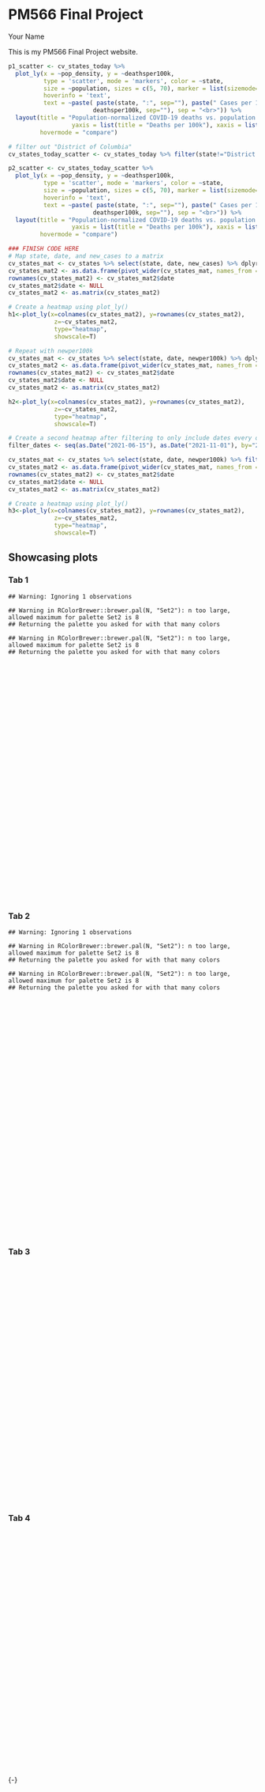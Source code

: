 PM566 Final Project
================
Your Name

This is my PM566 Final Project website.

``` r
p1_scatter <- cv_states_today %>% 
  plot_ly(x = ~pop_density, y = ~deathsper100k,
          type = 'scatter', mode = 'markers', color = ~state,
          size = ~population, sizes = c(5, 70), marker = list(sizemode='diameter', opacity=0.5),
          hoverinfo = 'text',
          text = ~paste( paste(state, ":", sep=""), paste(" Cases per 100k: ", per100k, sep="") , paste(" Deaths per 100k: ",
                        deathsper100k, sep=""), sep = "<br>")) %>%
  layout(title = "Population-normalized COVID-19 deaths vs. population density",
                  yaxis = list(title = "Deaths per 100k"), xaxis = list(title = "Population Density"),
         hovermode = "compare")

# filter out "District of Columbia"
cv_states_today_scatter <- cv_states_today %>% filter(state!="District of Columbia")

p2_scatter <- cv_states_today_scatter %>% 
  plot_ly(x = ~pop_density, y = ~deathsper100k,
          type = 'scatter', mode = 'markers', color = ~state,
          size = ~population, sizes = c(5, 70), marker = list(sizemode='diameter', opacity=0.5),
          hoverinfo = 'text',
          text = ~paste( paste(state, ":", sep=""), paste(" Cases per 100k: ", per100k, sep="") , paste(" Deaths per 100k: ",
                        deathsper100k, sep=""), sep = "<br>")) %>%
  layout(title = "Population-normalized COVID-19 deaths vs. population density",
                  yaxis = list(title = "Deaths per 100k"), xaxis = list(title = "Population Density"),
         hovermode = "compare")
```

``` r
### FINISH CODE HERE
# Map state, date, and new_cases to a matrix
cv_states_mat <- cv_states %>% select(state, date, new_cases) %>% dplyr::filter(date>as.Date("2021-06-15"))
cv_states_mat2 <- as.data.frame(pivot_wider(cv_states_mat, names_from = state, values_from = new_cases))
rownames(cv_states_mat2) <- cv_states_mat2$date
cv_states_mat2$date <- NULL
cv_states_mat2 <- as.matrix(cv_states_mat2)

# Create a heatmap using plot_ly()
h1<-plot_ly(x=colnames(cv_states_mat2), y=rownames(cv_states_mat2),
             z=~cv_states_mat2,
             type="heatmap",
             showscale=T)

# Repeat with newper100k
cv_states_mat <- cv_states %>% select(state, date, newper100k) %>% dplyr::filter(date>as.Date("2021-06-15"))
cv_states_mat2 <- as.data.frame(pivot_wider(cv_states_mat, names_from = state, values_from = newper100k))
rownames(cv_states_mat2) <- cv_states_mat2$date
cv_states_mat2$date <- NULL
cv_states_mat2 <- as.matrix(cv_states_mat2)

h2<-plot_ly(x=colnames(cv_states_mat2), y=rownames(cv_states_mat2),
             z=~cv_states_mat2,
             type="heatmap",
             showscale=T)

# Create a second heatmap after filtering to only include dates every other week
filter_dates <- seq(as.Date("2021-06-15"), as.Date("2021-11-01"), by="2 weeks")

cv_states_mat <- cv_states %>% select(state, date, newper100k) %>% filter(date %in% filter_dates)
cv_states_mat2 <- as.data.frame(pivot_wider(cv_states_mat, names_from = state, values_from = newper100k))
rownames(cv_states_mat2) <- cv_states_mat2$date
cv_states_mat2$date <- NULL
cv_states_mat2 <- as.matrix(cv_states_mat2)

# Create a heatmap using plot_ly()
h3<-plot_ly(x=colnames(cv_states_mat2), y=rownames(cv_states_mat2),
             z=~cv_states_mat2,
             type="heatmap",
             showscale=T)
```

## Showcasing plots

### Tab 1

    ## Warning: Ignoring 1 observations

    ## Warning in RColorBrewer::brewer.pal(N, "Set2"): n too large, allowed maximum for palette Set2 is 8
    ## Returning the palette you asked for with that many colors

    ## Warning in RColorBrewer::brewer.pal(N, "Set2"): n too large, allowed maximum for palette Set2 is 8
    ## Returning the palette you asked for with that many colors

<div id="htmlwidget-2d33bef9277eea0e8c90" style="width:672px;height:480px;" class="plotly html-widget"></div>
<script type="application/json" data-for="htmlwidget-2d33bef9277eea0e8c90">{"x":{"visdat":{"49a443fe7bbb":["function () ","plotlyVisDat"]},"cur_data":"49a443fe7bbb","attrs":{"49a443fe7bbb":{"x":{},"y":{},"mode":"markers","marker":{"sizemode":"diameter","opacity":0.5},"hoverinfo":"text","text":{},"color":{},"size":{},"alpha_stroke":1,"sizes":[5,70],"spans":[1,20],"type":"scatter"}},"layout":{"margin":{"b":40,"l":60,"t":25,"r":10},"title":"Population-normalized COVID-19 deaths vs. population density","yaxis":{"domain":[0,1],"automargin":true,"title":"Deaths per 100k"},"xaxis":{"domain":[0,1],"automargin":true,"title":"Population Density"},"hovermode":"compare","showlegend":true},"source":"A","config":{"modeBarButtonsToAdd":["hoverclosest","hovercompare"],"showSendToCloud":false},"data":[{"x":[96.50938865],"y":[329.4],"mode":"markers","marker":{"color":"rgba(102,194,165,1)","size":[12.1873700271949],"sizemode":"diameter","opacity":0.5,"line":{"color":"rgba(102,194,165,1)"}},"hoverinfo":"text","text":"Alabama:<br> Cases per 100k: 17244.9<br> Deaths per 100k: 329.4","type":"scatter","name":"Alabama","textfont":{"color":"rgba(102,194,165,1)","size":12.1873700271949},"error_y":{"color":"rgba(102,194,165,1)","width":12.1873700271949},"error_x":{"color":"rgba(102,194,165,1)","width":12.1873700271949},"line":{"color":"rgba(102,194,165,1)","width":12.1873700271949},"xaxis":"x","yaxis":"y","frame":null},{"x":[1.2915230609],"y":[113.9],"mode":"markers","marker":{"color":"rgba(135,188,156,1)","size":[5.26630962766194],"sizemode":"diameter","opacity":0.5,"line":{"color":"rgba(135,188,156,1)"}},"hoverinfo":"text","text":"Alaska:<br> Cases per 100k: 19950.8<br> Deaths per 100k: 113.9","type":"scatter","name":"Alaska","textfont":{"color":"rgba(135,188,156,1)","size":5.26630962766194},"error_y":{"color":"rgba(135,188,156,1)","width":5.26630962766194},"error_x":{"color":"rgba(135,188,156,1)","width":5.26630962766194},"line":{"color":"rgba(135,188,156,1)","width":5.26630962766194},"xaxis":"x","yaxis":"y","frame":null},{"x":[63.135855048],"y":[306.7],"mode":"markers","marker":{"color":"rgba(160,182,146,1)","size":[15.9956822476171],"sizemode":"diameter","opacity":0.5,"line":{"color":"rgba(160,182,146,1)"}},"hoverinfo":"text","text":"Arizona:<br> Cases per 100k: 17318.1<br> Deaths per 100k: 306.7","type":"scatter","name":"Arizona","textfont":{"color":"rgba(160,182,146,1)","size":15.9956822476171},"error_y":{"color":"rgba(160,182,146,1)","width":15.9956822476171},"error_x":{"color":"rgba(160,182,146,1)","width":15.9956822476171},"line":{"color":"rgba(160,182,146,1)","width":15.9956822476171},"xaxis":"x","yaxis":"y","frame":null},{"x":[57.919684465],"y":[291.8],"mode":"markers","marker":{"color":"rgba(181,176,137,1)","size":[9.06230197827011],"sizemode":"diameter","opacity":0.5,"line":{"color":"rgba(181,176,137,1)"}},"hoverinfo":"text","text":"Arkansas:<br> Cases per 100k: 17405.5<br> Deaths per 100k: 291.8","type":"scatter","name":"Arkansas","textfont":{"color":"rgba(181,176,137,1)","size":9.06230197827011},"error_y":{"color":"rgba(181,176,137,1)","width":9.06230197827011},"error_x":{"color":"rgba(181,176,137,1)","width":9.06230197827011},"line":{"color":"rgba(181,176,137,1)","width":9.06230197827011},"xaxis":"x","yaxis":"y","frame":null},{"x":[253.9065023],"y":[189.2],"mode":"markers","marker":{"color":"rgba(200,169,128,1)","size":[70],"sizemode":"diameter","opacity":0.5,"line":{"color":"rgba(200,169,128,1)"}},"hoverinfo":"text","text":"California:<br> Cases per 100k: 12745.2<br> Deaths per 100k: 189.2","type":"scatter","name":"California","textfont":{"color":"rgba(200,169,128,1)","size":70},"error_y":{"color":"rgba(200,169,128,1)","width":70},"error_x":{"color":"rgba(200,169,128,1)","width":70},"line":{"color":"rgba(200,169,128,1)","width":70},"xaxis":"x","yaxis":"y","frame":null},{"x":[54.955977559],"y":[159.5],"mode":"markers","marker":{"color":"rgba(217,161,119,1)","size":[13.5342396278559],"sizemode":"diameter","opacity":0.5,"line":{"color":"rgba(217,161,119,1)"}},"hoverinfo":"text","text":"Colorado:<br> Cases per 100k: 14229.1<br> Deaths per 100k: 159.5","type":"scatter","name":"Colorado","textfont":{"color":"rgba(217,161,119,1)","size":13.5342396278559},"error_y":{"color":"rgba(217,161,119,1)","width":13.5342396278559},"error_x":{"color":"rgba(217,161,119,1)","width":13.5342396278559},"line":{"color":"rgba(217,161,119,1)","width":13.5342396278559},"xaxis":"x","yaxis":"y","frame":null},{"x":[737.74459965],"y":[248.1],"mode":"markers","marker":{"color":"rgba(233,153,110,1)","size":[9.99419640800191],"sizemode":"diameter","opacity":0.5,"line":{"color":"rgba(233,153,110,1)"}},"hoverinfo":"text","text":"Connecticut:<br> Cases per 100k: 11558.5<br> Deaths per 100k: 248.1","type":"scatter","name":"Connecticut","textfont":{"color":"rgba(233,153,110,1)","size":9.99419640800191},"error_y":{"color":"rgba(233,153,110,1)","width":9.99419640800191},"error_x":{"color":"rgba(233,153,110,1)","width":9.99419640800191},"line":{"color":"rgba(233,153,110,1)","width":9.99419640800191},"xaxis":"x","yaxis":"y","frame":null},{"x":[496.4324605],"y":[223.3],"mode":"markers","marker":{"color":"rgba(248,144,101,1)","size":[5.64940121563985],"sizemode":"diameter","opacity":0.5,"line":{"color":"rgba(248,144,101,1)"}},"hoverinfo":"text","text":"Delaware:<br> Cases per 100k: 15553.7<br> Deaths per 100k: 223.3","type":"scatter","name":"Delaware","textfont":{"color":"rgba(248,144,101,1)","size":5.64940121563985},"error_y":{"color":"rgba(248,144,101,1)","width":5.64940121563985},"error_x":{"color":"rgba(248,144,101,1)","width":5.64940121563985},"line":{"color":"rgba(248,144,101,1)","width":5.64940121563985},"xaxis":"x","yaxis":"y","frame":null},{"x":[11490.11954],"y":[170.3],"mode":"markers","marker":{"color":"rgba(244,143,109,1)","size":[5.20797367670047],"sizemode":"diameter","opacity":0.5,"line":{"color":"rgba(244,143,109,1)"}},"hoverinfo":"text","text":"District of Columbia:<br> Cases per 100k: 9401.3<br> Deaths per 100k: 170.3","type":"scatter","name":"District of Columbia","textfont":{"color":"rgba(244,143,109,1)","size":5.20797367670047},"error_y":{"color":"rgba(244,143,109,1)","width":5.20797367670047},"error_x":{"color":"rgba(244,143,109,1)","width":5.20797367670047},"line":{"color":"rgba(244,143,109,1)","width":5.20797367670047},"xaxis":"x","yaxis":"y","frame":null},{"x":[397.01575445],"y":[286.8],"mode":"markers","marker":{"color":"rgba(232,146,123,1)","size":[39.5543132782142],"sizemode":"diameter","opacity":0.5,"line":{"color":"rgba(232,146,123,1)"}},"hoverinfo":"text","text":"Florida:<br> Cases per 100k: 17465.7<br> Deaths per 100k: 286.8","type":"scatter","name":"Florida","textfont":{"color":"rgba(232,146,123,1)","size":39.5543132782142},"error_y":{"color":"rgba(232,146,123,1)","width":39.5543132782142},"error_x":{"color":"rgba(232,146,123,1)","width":39.5543132782142},"line":{"color":"rgba(232,146,123,1)","width":39.5543132782142},"xaxis":"x","yaxis":"y","frame":null},{"x":[182.26478911],"y":[276.2],"mode":"markers","marker":{"color":"rgba(220,149,138,1)","size":[21.5783592156126],"sizemode":"diameter","opacity":0.5,"line":{"color":"rgba(220,149,138,1)"}},"hoverinfo":"text","text":"Georgia:<br> Cases per 100k: 15403.3<br> Deaths per 100k: 276.2","type":"scatter","name":"Georgia","textfont":{"color":"rgba(220,149,138,1)","size":21.5783592156126},"error_y":{"color":"rgba(220,149,138,1)","width":21.5783592156126},"error_x":{"color":"rgba(220,149,138,1)","width":21.5783592156126},"line":{"color":"rgba(220,149,138,1)","width":21.5783592156126},"xaxis":"x","yaxis":"y","frame":null},{"x":[221.17691552],"y":[70.5],"mode":"markers","marker":{"color":"rgba(206,152,152,1)","size":[6.40533562063236],"sizemode":"diameter","opacity":0.5,"line":{"color":"rgba(206,152,152,1)"}},"hoverinfo":"text","text":"Hawaii:<br> Cases per 100k: 5913.2<br> Deaths per 100k: 70.5","type":"scatter","name":"Hawaii","textfont":{"color":"rgba(206,152,152,1)","size":6.40533562063236},"error_y":{"color":"rgba(206,152,152,1)","width":6.40533562063236},"error_x":{"color":"rgba(206,152,152,1)","width":6.40533562063236},"line":{"color":"rgba(206,152,152,1)","width":6.40533562063236},"xaxis":"x","yaxis":"y","frame":null},{"x":[21.225798536],"y":[219.9],"mode":"markers","marker":{"color":"rgba(191,154,166,1)","size":[6.96182587438443],"sizemode":"diameter","opacity":0.5,"line":{"color":"rgba(191,154,166,1)"}},"hoverinfo":"text","text":"Idaho:<br> Cases per 100k: 17291.2<br> Deaths per 100k: 219.9","type":"scatter","name":"Idaho","textfont":{"color":"rgba(191,154,166,1)","size":6.96182587438443},"error_y":{"color":"rgba(191,154,166,1)","width":6.96182587438443},"error_x":{"color":"rgba(191,154,166,1)","width":6.96182587438443},"line":{"color":"rgba(191,154,166,1)","width":6.96182587438443},"xaxis":"x","yaxis":"y","frame":null},{"x":[229.51115613],"y":[228.9],"mode":"markers","marker":{"color":"rgba(174,157,181,1)","size":[25.2829997649009],"sizemode":"diameter","opacity":0.5,"line":{"color":"rgba(174,157,181,1)"}},"hoverinfo":"text","text":"Illinois:<br> Cases per 100k: 13886.3<br> Deaths per 100k: 228.9","type":"scatter","name":"Illinois","textfont":{"color":"rgba(174,157,181,1)","size":25.2829997649009},"error_y":{"color":"rgba(174,157,181,1)","width":25.2829997649009},"error_x":{"color":"rgba(174,157,181,1)","width":25.2829997649009},"line":{"color":"rgba(174,157,181,1)","width":25.2829997649009},"xaxis":"x","yaxis":"y","frame":null},{"x":[186.78751987],"y":[257.7],"mode":"markers","marker":{"color":"rgba(154,159,195,1)","size":[15.1956444429439],"sizemode":"diameter","opacity":0.5,"line":{"color":"rgba(154,159,195,1)"}},"hoverinfo":"text","text":"Indiana:<br> Cases per 100k: 16035.1<br> Deaths per 100k: 257.7","type":"scatter","name":"Indiana","textfont":{"color":"rgba(154,159,195,1)","size":15.1956444429439},"error_y":{"color":"rgba(154,159,195,1)","width":15.1956444429439},"error_x":{"color":"rgba(154,159,195,1)","width":15.1956444429439},"line":{"color":"rgba(154,159,195,1)","width":15.1956444429439},"xaxis":"x","yaxis":"y","frame":null},{"x":[56.507023549],"y":[230.3],"mode":"markers","marker":{"color":"rgba(147,159,203,1)","size":[9.29962789488208],"sizemode":"diameter","opacity":0.5,"line":{"color":"rgba(147,159,203,1)"}},"hoverinfo":"text","text":"Iowa:<br> Cases per 100k: 16274.2<br> Deaths per 100k: 230.3","type":"scatter","name":"Iowa","textfont":{"color":"rgba(147,159,203,1)","size":9.29962789488208},"error_y":{"color":"rgba(147,159,203,1)","width":9.29962789488208},"error_x":{"color":"rgba(147,159,203,1)","width":9.29962789488208},"line":{"color":"rgba(147,159,203,1)","width":9.29962789488208},"xaxis":"x","yaxis":"y","frame":null},{"x":[35.610732968],"y":[232.4],"mode":"markers","marker":{"color":"rgba(162,157,201,1)","size":[8.8916781180415],"sizemode":"diameter","opacity":0.5,"line":{"color":"rgba(162,157,201,1)"}},"hoverinfo":"text","text":"Kansas:<br> Cases per 100k: 15689.4<br> Deaths per 100k: 232.4","type":"scatter","name":"Kansas","textfont":{"color":"rgba(162,157,201,1)","size":8.8916781180415},"error_y":{"color":"rgba(162,157,201,1)","width":8.8916781180415},"error_x":{"color":"rgba(162,157,201,1)","width":8.8916781180415},"line":{"color":"rgba(162,157,201,1)","width":8.8916781180415},"xaxis":"x","yaxis":"y","frame":null},{"x":[113.15179107],"y":[239],"mode":"markers","marker":{"color":"rgba(175,154,200,1)","size":[11.4878839049682],"sizemode":"diameter","opacity":0.5,"line":{"color":"rgba(175,154,200,1)"}},"hoverinfo":"text","text":"Kentucky:<br> Cases per 100k: 17341.3<br> Deaths per 100k: 239","type":"scatter","name":"Kentucky","textfont":{"color":"rgba(175,154,200,1)","size":11.4878839049682},"error_y":{"color":"rgba(175,154,200,1)","width":11.4878839049682},"error_x":{"color":"rgba(175,154,200,1)","width":11.4878839049682},"line":{"color":"rgba(175,154,200,1)","width":11.4878839049682},"xaxis":"x","yaxis":"y","frame":null},{"x":[107.86011234],"y":[316.5],"mode":"markers","marker":{"color":"rgba(187,151,199,1)","size":[11.8073467338107],"sizemode":"diameter","opacity":0.5,"line":{"color":"rgba(187,151,199,1)"}},"hoverinfo":"text","text":"Louisiana:<br> Cases per 100k: 16485.2<br> Deaths per 100k: 316.5","type":"scatter","name":"Louisiana","textfont":{"color":"rgba(187,151,199,1)","size":11.8073467338107},"error_y":{"color":"rgba(187,151,199,1)","width":11.8073467338107},"error_x":{"color":"rgba(187,151,199,1)","width":11.8073467338107},"line":{"color":"rgba(187,151,199,1)","width":11.8073467338107},"xaxis":"x","yaxis":"y","frame":null},{"x":[43.391688419],"y":[95.2],"mode":"markers","marker":{"color":"rgba(199,148,198,1)","size":[6.26845132807386],"sizemode":"diameter","opacity":0.5,"line":{"color":"rgba(199,148,198,1)"}},"hoverinfo":"text","text":"Maine:<br> Cases per 100k: 8656.7<br> Deaths per 100k: 95.2","type":"scatter","name":"Maine","textfont":{"color":"rgba(199,148,198,1)","size":6.26845132807386},"error_y":{"color":"rgba(199,148,198,1)","width":6.26845132807386},"error_x":{"color":"rgba(199,148,198,1)","width":6.26845132807386},"line":{"color":"rgba(199,148,198,1)","width":6.26845132807386},"xaxis":"x","yaxis":"y","frame":null},{"x":[622.26172745],"y":[184.1],"mode":"markers","marker":{"color":"rgba(211,145,197,1)","size":[14.1131367698985],"sizemode":"diameter","opacity":0.5,"line":{"color":"rgba(211,145,197,1)"}},"hoverinfo":"text","text":"Maryland:<br> Cases per 100k: 9569.4<br> Deaths per 100k: 184.1","type":"scatter","name":"Maryland","textfont":{"color":"rgba(211,145,197,1)","size":14.1131367698985},"error_y":{"color":"rgba(211,145,197,1)","width":14.1131367698985},"error_x":{"color":"rgba(211,145,197,1)","width":14.1131367698985},"line":{"color":"rgba(211,145,197,1)","width":14.1131367698985},"xaxis":"x","yaxis":"y","frame":null},{"x":[884.74992172],"y":[279.8],"mode":"markers","marker":{"color":"rgba(222,141,196,1)","size":[15.5462821453885],"sizemode":"diameter","opacity":0.5,"line":{"color":"rgba(222,141,196,1)"}},"hoverinfo":"text","text":"Massachusetts:<br> Cases per 100k: 13017.5<br> Deaths per 100k: 279.8","type":"scatter","name":"Massachusetts","textfont":{"color":"rgba(222,141,196,1)","size":15.5462821453885},"error_y":{"color":"rgba(222,141,196,1)","width":15.5462821453885},"error_x":{"color":"rgba(222,141,196,1)","width":15.5462821453885},"line":{"color":"rgba(222,141,196,1)","width":15.5462821453885},"xaxis":"x","yaxis":"y","frame":null},{"x":[176.59707779],"y":[248.4],"mode":"markers","marker":{"color":"rgba(230,140,193,1)","size":[20.7052959996109],"sizemode":"diameter","opacity":0.5,"line":{"color":"rgba(230,140,193,1)"}},"hoverinfo":"text","text":"Michigan:<br> Cases per 100k: 14063.8<br> Deaths per 100k: 248.4","type":"scatter","name":"Michigan","textfont":{"color":"rgba(230,140,193,1)","size":20.7052959996109},"error_y":{"color":"rgba(230,140,193,1)","width":20.7052959996109},"error_x":{"color":"rgba(230,140,193,1)","width":20.7052959996109},"line":{"color":"rgba(230,140,193,1)","width":20.7052959996109},"xaxis":"x","yaxis":"y","frame":null},{"x":[70.469674696],"y":[165.4],"mode":"markers","marker":{"color":"rgba(224,152,179,1)","size":[13.3935233021582],"sizemode":"diameter","opacity":0.5,"line":{"color":"rgba(224,152,179,1)"}},"hoverinfo":"text","text":"Minnesota:<br> Cases per 100k: 15528.4<br> Deaths per 100k: 165.4","type":"scatter","name":"Minnesota","textfont":{"color":"rgba(224,152,179,1)","size":13.3935233021582},"error_y":{"color":"rgba(224,152,179,1)","width":13.3935233021582},"error_x":{"color":"rgba(224,152,179,1)","width":13.3935233021582},"line":{"color":"rgba(224,152,179,1)","width":13.3935233021582},"xaxis":"x","yaxis":"y","frame":null},{"x":[63.645625459],"y":[342.5],"mode":"markers","marker":{"color":"rgba(217,164,165,1)","size":[9.01678616254552],"sizemode":"diameter","opacity":0.5,"line":{"color":"rgba(217,164,165,1)"}},"hoverinfo":"text","text":"Mississippi:<br> Cases per 100k: 17101.7<br> Deaths per 100k: 342.5","type":"scatter","name":"Mississippi","textfont":{"color":"rgba(217,164,165,1)","size":9.01678616254552},"error_y":{"color":"rgba(217,164,165,1)","width":9.01678616254552},"error_x":{"color":"rgba(217,164,165,1)","width":9.01678616254552},"line":{"color":"rgba(217,164,165,1)","width":9.01678616254552},"xaxis":"x","yaxis":"y","frame":null},{"x":[89.117470789],"y":[217.7],"mode":"markers","marker":{"color":"rgba(209,175,151,1)","size":[14.2527675196286],"sizemode":"diameter","opacity":0.5,"line":{"color":"rgba(209,175,151,1)"}},"hoverinfo":"text","text":"Missouri:<br> Cases per 100k: 14910.5<br> Deaths per 100k: 217.7","type":"scatter","name":"Missouri","textfont":{"color":"rgba(209,175,151,1)","size":14.2527675196286},"error_y":{"color":"rgba(209,175,151,1)","width":14.2527675196286},"error_x":{"color":"rgba(209,175,151,1)","width":14.2527675196286},"line":{"color":"rgba(209,175,151,1)","width":14.2527675196286},"xaxis":"x","yaxis":"y","frame":null},{"x":[7.298751095],"y":[240.6],"mode":"markers","marker":{"color":"rgba(201,186,137,1)","size":[5.80804205143919],"sizemode":"diameter","opacity":0.5,"line":{"color":"rgba(201,186,137,1)"}},"hoverinfo":"text","text":"Montana:<br> Cases per 100k: 17717.8<br> Deaths per 100k: 240.6","type":"scatter","name":"Montana","textfont":{"color":"rgba(201,186,137,1)","size":5.80804205143919},"error_y":{"color":"rgba(201,186,137,1)","width":5.80804205143919},"error_x":{"color":"rgba(201,186,137,1)","width":5.80804205143919},"line":{"color":"rgba(201,186,137,1)","width":5.80804205143919},"xaxis":"x","yaxis":"y","frame":null},{"x":[25.114922059],"y":[152.5],"mode":"markers","marker":{"color":"rgba(191,196,121,1)","size":[7.25374742414617],"sizemode":"diameter","opacity":0.5,"line":{"color":"rgba(191,196,121,1)"}},"hoverinfo":"text","text":"Nebraska:<br> Cases per 100k: 15625.1<br> Deaths per 100k: 152.5","type":"scatter","name":"Nebraska","textfont":{"color":"rgba(191,196,121,1)","size":7.25374742414617},"error_y":{"color":"rgba(191,196,121,1)","width":7.25374742414617},"error_x":{"color":"rgba(191,196,121,1)","width":7.25374742414617},"line":{"color":"rgba(191,196,121,1)","width":7.25374742414617},"xaxis":"x","yaxis":"y","frame":null},{"x":[27.6406025],"y":[261.1],"mode":"markers","marker":{"color":"rgba(180,205,105,1)","size":[9.09659850811102],"sizemode":"diameter","opacity":0.5,"line":{"color":"rgba(180,205,105,1)"}},"hoverinfo":"text","text":"Nevada:<br> Cases per 100k: 15312.2<br> Deaths per 100k: 261.1","type":"scatter","name":"Nevada","textfont":{"color":"rgba(180,205,105,1)","size":9.09659850811102},"error_y":{"color":"rgba(180,205,105,1)","width":9.09659850811102},"error_x":{"color":"rgba(180,205,105,1)","width":9.09659850811102},"line":{"color":"rgba(180,205,105,1)","width":9.09659850811102},"xaxis":"x","yaxis":"y","frame":null},{"x":[151.50059716],"y":[122.5],"mode":"markers","marker":{"color":"rgba(168,215,87,1)","size":[6.29855730122248],"sizemode":"diameter","opacity":0.5,"line":{"color":"rgba(168,215,87,1)"}},"hoverinfo":"text","text":"New Hampshire:<br> Cases per 100k: 11118.1<br> Deaths per 100k: 122.5","type":"scatter","name":"New Hampshire","textfont":{"color":"rgba(168,215,87,1)","size":6.29855730122248},"error_y":{"color":"rgba(168,215,87,1)","width":6.29855730122248},"error_x":{"color":"rgba(168,215,87,1)","width":6.29855730122248},"line":{"color":"rgba(168,215,87,1)","width":6.29855730122248},"xaxis":"x","yaxis":"y","frame":null},{"x":[1211.3172349],"y":[318.5],"mode":"markers","marker":{"color":"rgba(178,216,80,1)","size":[18.8920089345865],"sizemode":"diameter","opacity":0.5,"line":{"color":"rgba(178,216,80,1)"}},"hoverinfo":"text","text":"New Jersey:<br> Cases per 100k: 13930.5<br> Deaths per 100k: 318.5","type":"scatter","name":"New Jersey","textfont":{"color":"rgba(178,216,80,1)","size":18.8920089345865},"error_y":{"color":"rgba(178,216,80,1)","width":18.8920089345865},"error_x":{"color":"rgba(178,216,80,1)","width":18.8920089345865},"line":{"color":"rgba(178,216,80,1)","width":18.8920089345865},"xaxis":"x","yaxis":"y","frame":null},{"x":[17.273065483],"y":[251.3],"mode":"markers","marker":{"color":"rgba(191,217,76,1)","size":[7.5308277663626],"sizemode":"diameter","opacity":0.5,"line":{"color":"rgba(191,217,76,1)"}},"hoverinfo":"text","text":"New Mexico:<br> Cases per 100k: 14409.3<br> Deaths per 100k: 251.3","type":"scatter","name":"New Mexico","textfont":{"color":"rgba(191,217,76,1)","size":7.5308277663626},"error_y":{"color":"rgba(191,217,76,1)","width":7.5308277663626},"error_x":{"color":"rgba(191,217,76,1)","width":7.5308277663626},"line":{"color":"rgba(191,217,76,1)","width":7.5308277663626},"xaxis":"x","yaxis":"y","frame":null},{"x":[414.70249405],"y":[290.8],"mode":"markers","marker":{"color":"rgba(203,217,71,1)","size":[36.624232015612],"sizemode":"diameter","opacity":0.5,"line":{"color":"rgba(203,217,71,1)"}},"hoverinfo":"text","text":"New York:<br> Cases per 100k: 13678.8<br> Deaths per 100k: 290.8","type":"scatter","name":"New York","textfont":{"color":"rgba(203,217,71,1)","size":36.624232015612},"error_y":{"color":"rgba(203,217,71,1)","width":36.624232015612},"error_x":{"color":"rgba(203,217,71,1)","width":36.624232015612},"line":{"color":"rgba(203,217,71,1)","width":36.624232015612},"xaxis":"x","yaxis":"y","frame":null},{"x":[213.56949153],"y":[179.3],"mode":"markers","marker":{"color":"rgba(215,217,67,1)","size":[21.3518140188635],"sizemode":"diameter","opacity":0.5,"line":{"color":"rgba(215,217,67,1)"}},"hoverinfo":"text","text":"North Carolina:<br> Cases per 100k: 14613<br> Deaths per 100k: 179.3","type":"scatter","name":"North Carolina","textfont":{"color":"rgba(215,217,67,1)","size":21.3518140188635},"error_y":{"color":"rgba(215,217,67,1)","width":21.3518140188635},"error_x":{"color":"rgba(215,217,67,1)","width":21.3518140188635},"line":{"color":"rgba(215,217,67,1)","width":21.3518140188635},"xaxis":"x","yaxis":"y","frame":null},{"x":[11.015709613],"y":[248.9],"mode":"markers","marker":{"color":"rgba(227,217,62,1)","size":[5.3040613240235],"sizemode":"diameter","opacity":0.5,"line":{"color":"rgba(227,217,62,1)"}},"hoverinfo":"text","text":"North Dakota:<br> Cases per 100k: 20861.4<br> Deaths per 100k: 248.9","type":"scatter","name":"North Dakota","textfont":{"color":"rgba(227,217,62,1)","size":5.3040613240235},"error_y":{"color":"rgba(227,217,62,1)","width":5.3040613240235},"error_x":{"color":"rgba(227,217,62,1)","width":5.3040613240235},"line":{"color":"rgba(227,217,62,1)","width":5.3040613240235},"xaxis":"x","yaxis":"y","frame":null},{"x":[286.07988455],"y":[228.1],"mode":"markers","marker":{"color":"rgba(239,217,56,1)","size":[23.529339335629],"sizemode":"diameter","opacity":0.5,"line":{"color":"rgba(239,217,56,1)"}},"hoverinfo":"text","text":"Ohio:<br> Cases per 100k: 14054.3<br> Deaths per 100k: 228.1","type":"scatter","name":"Ohio","textfont":{"color":"rgba(239,217,56,1)","size":23.529339335629},"error_y":{"color":"rgba(239,217,56,1)","width":23.529339335629},"error_x":{"color":"rgba(239,217,56,1)","width":23.529339335629},"line":{"color":"rgba(239,217,56,1)","width":23.529339335629},"xaxis":"x","yaxis":"y","frame":null},{"x":[57.482602245],"y":[276],"mode":"markers","marker":{"color":"rgba(250,217,50,1)","size":[10.6118807958315],"sizemode":"diameter","opacity":0.5,"line":{"color":"rgba(250,217,50,1)"}},"hoverinfo":"text","text":"Oklahoma:<br> Cases per 100k: 16702.7<br> Deaths per 100k: 276","type":"scatter","name":"Oklahoma","textfont":{"color":"rgba(250,217,50,1)","size":10.6118807958315},"error_y":{"color":"rgba(250,217,50,1)","width":10.6118807958315},"error_x":{"color":"rgba(250,217,50,1)","width":10.6118807958315},"line":{"color":"rgba(250,217,50,1)","width":10.6118807958315},"xaxis":"x","yaxis":"y","frame":null},{"x":[43.658853835],"y":[117.4],"mode":"markers","marker":{"color":"rgba(253,215,59,1)","size":[11.0248232215923],"sizemode":"diameter","opacity":0.5,"line":{"color":"rgba(253,215,59,1)"}},"hoverinfo":"text","text":"Oregon:<br> Cases per 100k: 9164.6<br> Deaths per 100k: 117.4","type":"scatter","name":"Oregon","textfont":{"color":"rgba(253,215,59,1)","size":11.0248232215923},"error_y":{"color":"rgba(253,215,59,1)","width":11.0248232215923},"error_x":{"color":"rgba(253,215,59,1)","width":11.0248232215923},"line":{"color":"rgba(253,215,59,1)","width":11.0248232215923},"xaxis":"x","yaxis":"y","frame":null},{"x":[286.23455445],"y":[257.5],"mode":"markers","marker":{"color":"rgba(250,212,76,1)","size":[25.3930248069052],"sizemode":"diameter","opacity":0.5,"line":{"color":"rgba(250,212,76,1)"}},"hoverinfo":"text","text":"Pennsylvania:<br> Cases per 100k: 13165.9<br> Deaths per 100k: 257.5","type":"scatter","name":"Pennsylvania","textfont":{"color":"rgba(250,212,76,1)","size":25.3930248069052},"error_y":{"color":"rgba(250,212,76,1)","width":25.3930248069052},"error_x":{"color":"rgba(250,212,76,1)","width":25.3930248069052},"line":{"color":"rgba(250,212,76,1)","width":25.3930248069052},"xaxis":"x","yaxis":"y","frame":null},{"x":[1022.6505771],"y":[274.9],"mode":"markers","marker":{"color":"rgba(244,207,104,1)","size":[5.79972096990537],"sizemode":"diameter","opacity":0.5,"line":{"color":"rgba(244,207,104,1)"}},"hoverinfo":"text","text":"Rhode Island:<br> Cases per 100k: 17644.4<br> Deaths per 100k: 274.9","type":"scatter","name":"Rhode Island","textfont":{"color":"rgba(244,207,104,1)","size":5.79972096990537},"error_y":{"color":"rgba(244,207,104,1)","width":5.79972096990537},"error_x":{"color":"rgba(244,207,104,1)","width":5.79972096990537},"line":{"color":"rgba(244,207,104,1)","width":5.79972096990537},"xaxis":"x","yaxis":"y","frame":null},{"x":[169.11117582],"y":[277.6],"mode":"markers","marker":{"color":"rgba(240,204,117,1)","size":[12.5146369966342],"sizemode":"diameter","opacity":0.5,"line":{"color":"rgba(240,204,117,1)"}},"hoverinfo":"text","text":"South Carolina:<br> Cases per 100k: 17930.8<br> Deaths per 100k: 277.6","type":"scatter","name":"South Carolina","textfont":{"color":"rgba(240,204,117,1)","size":12.5146369966342},"error_y":{"color":"rgba(240,204,117,1)","width":12.5146369966342},"error_x":{"color":"rgba(240,204,117,1)","width":12.5146369966342},"line":{"color":"rgba(240,204,117,1)","width":12.5146369966342},"xaxis":"x","yaxis":"y","frame":null},{"x":[11.637449389],"y":[261.3],"mode":"markers","marker":{"color":"rgba(236,201,129,1)","size":[5.50776606911544],"sizemode":"diameter","opacity":0.5,"line":{"color":"rgba(236,201,129,1)"}},"hoverinfo":"text","text":"South Dakota:<br> Cases per 100k: 18405<br> Deaths per 100k: 261.3","type":"scatter","name":"South Dakota","textfont":{"color":"rgba(236,201,129,1)","size":5.50776606911544},"error_y":{"color":"rgba(236,201,129,1)","width":5.50776606911544},"error_x":{"color":"rgba(236,201,129,1)","width":5.50776606911544},"line":{"color":"rgba(236,201,129,1)","width":5.50776606911544},"xaxis":"x","yaxis":"y","frame":null},{"x":[164.17412699],"y":[246.5],"mode":"markers","marker":{"color":"rgba(232,198,140,1)","size":[15.3259335696775],"sizemode":"diameter","opacity":0.5,"line":{"color":"rgba(232,198,140,1)"}},"hoverinfo":"text","text":"Tennessee:<br> Cases per 100k: 18825.5<br> Deaths per 100k: 246.5","type":"scatter","name":"Tennessee","textfont":{"color":"rgba(232,198,140,1)","size":15.3259335696775},"error_y":{"color":"rgba(232,198,140,1)","width":15.3259335696775},"error_x":{"color":"rgba(232,198,140,1)","width":15.3259335696775},"line":{"color":"rgba(232,198,140,1)","width":15.3259335696775},"xaxis":"x","yaxis":"y","frame":null},{"x":[109.86046804],"y":[256.7],"mode":"markers","marker":{"color":"rgba(227,195,149,1)","size":[51.8983959386862],"sizemode":"diameter","opacity":0.5,"line":{"color":"rgba(227,195,149,1)"}},"hoverinfo":"text","text":"Texas:<br> Cases per 100k: 14977.8<br> Deaths per 100k: 256.7","type":"scatter","name":"Texas","textfont":{"color":"rgba(227,195,149,1)","size":51.8983959386862},"error_y":{"color":"rgba(227,195,149,1)","width":51.8983959386862},"error_x":{"color":"rgba(227,195,149,1)","width":51.8983959386862},"line":{"color":"rgba(227,195,149,1)","width":51.8983959386862},"xaxis":"x","yaxis":"y","frame":null},{"x":[38.458214685],"y":[108.5],"mode":"markers","marker":{"color":"rgba(221,193,154,1)","size":[9.30789894987361],"sizemode":"diameter","opacity":0.5,"line":{"color":"rgba(221,193,154,1)"}},"hoverinfo":"text","text":"Utah:<br> Cases per 100k: 18445.5<br> Deaths per 100k: 108.5","type":"scatter","name":"Utah","textfont":{"color":"rgba(221,193,154,1)","size":9.30789894987361},"error_y":{"color":"rgba(221,193,154,1)","width":9.30789894987361},"error_x":{"color":"rgba(221,193,154,1)","width":9.30789894987361},"line":{"color":"rgba(221,193,154,1)","width":9.30789894987361},"xaxis":"x","yaxis":"y","frame":null},{"x":[67.943995144],"y":[64.5],"mode":"markers","marker":{"color":"rgba(214,191,158,1)","size":[5.08097963155221],"sizemode":"diameter","opacity":0.5,"line":{"color":"rgba(214,191,158,1)"}},"hoverinfo":"text","text":"Vermont:<br> Cases per 100k: 7564.4<br> Deaths per 100k: 64.5","type":"scatter","name":"Vermont","textfont":{"color":"rgba(214,191,158,1)","size":5.08097963155221},"error_y":{"color":"rgba(214,191,158,1)","width":5.08097963155221},"error_x":{"color":"rgba(214,191,158,1)","width":5.08097963155221},"line":{"color":"rgba(214,191,158,1)","width":5.08097963155221},"xaxis":"x","yaxis":"y","frame":null},{"x":[215.73630393],"y":[171.5],"mode":"markers","marker":{"color":"rgba(208,188,162,1)","size":[18.2402714794218],"sizemode":"diameter","opacity":0.5,"line":{"color":"rgba(208,188,162,1)"}},"hoverinfo":"text","text":"Virginia:<br> Cases per 100k: 11193.9<br> Deaths per 100k: 171.5","type":"scatter","name":"Virginia","textfont":{"color":"rgba(208,188,162,1)","size":18.2402714794218},"error_y":{"color":"rgba(208,188,162,1)","width":18.2402714794218},"error_x":{"color":"rgba(208,188,162,1)","width":18.2402714794218},"line":{"color":"rgba(208,188,162,1)","width":18.2402714794218},"xaxis":"x","yaxis":"y","frame":null},{"x":[113.39722716],"y":[124.8],"mode":"markers","marker":{"color":"rgba(201,186,167,1)","size":[16.6025792453781],"sizemode":"diameter","opacity":0.5,"line":{"color":"rgba(201,186,167,1)"}},"hoverinfo":"text","text":"Washington:<br> Cases per 100k: 10149.4<br> Deaths per 100k: 124.8","type":"scatter","name":"Washington","textfont":{"color":"rgba(201,186,167,1)","size":16.6025792453781},"error_y":{"color":"rgba(201,186,167,1)","width":16.6025792453781},"error_x":{"color":"rgba(201,186,167,1)","width":16.6025792453781},"line":{"color":"rgba(201,186,167,1)","width":16.6025792453781},"xaxis":"x","yaxis":"y","frame":null},{"x":[75.11398785],"y":[270.6],"mode":"markers","marker":{"color":"rgba(194,184,171,1)","size":[7.04791154835278],"sizemode":"diameter","opacity":0.5,"line":{"color":"rgba(194,184,171,1)"}},"hoverinfo":"text","text":"West Virginia:<br> Cases per 100k: 16001.9<br> Deaths per 100k: 270.6","type":"scatter","name":"West Virginia","textfont":{"color":"rgba(194,184,171,1)","size":7.04791154835278},"error_y":{"color":"rgba(194,184,171,1)","width":7.04791154835278},"error_x":{"color":"rgba(194,184,171,1)","width":7.04791154835278},"line":{"color":"rgba(194,184,171,1)","width":7.04791154835278},"xaxis":"x","yaxis":"y","frame":null},{"x":[107.32815663],"y":[169.1],"mode":"markers","marker":{"color":"rgba(186,181,175,1)","size":[13.7310173643924],"sizemode":"diameter","opacity":0.5,"line":{"color":"rgba(186,181,175,1)"}},"hoverinfo":"text","text":"Wisconsin:<br> Cases per 100k: 16269.8<br> Deaths per 100k: 169.1","type":"scatter","name":"Wisconsin","textfont":{"color":"rgba(186,181,175,1)","size":13.7310173643924},"error_y":{"color":"rgba(186,181,175,1)","width":13.7310173643924},"error_x":{"color":"rgba(186,181,175,1)","width":13.7310173643924},"line":{"color":"rgba(186,181,175,1)","width":13.7310173643924},"xaxis":"x","yaxis":"y","frame":null},{"x":[5.9506106574],"y":[233.2],"mode":"markers","marker":{"color":"rgba(179,179,179,1)","size":[5],"sizemode":"diameter","opacity":0.5,"line":{"color":"rgba(179,179,179,1)"}},"hoverinfo":"text","text":"Wyoming:<br> Cases per 100k: 18923.1<br> Deaths per 100k: 233.2","type":"scatter","name":"Wyoming","textfont":{"color":"rgba(179,179,179,1)","size":5},"error_y":{"color":"rgba(179,179,179,1)","width":5},"error_x":{"color":"rgba(179,179,179,1)","width":5},"line":{"color":"rgba(179,179,179,1)","width":5},"xaxis":"x","yaxis":"y","frame":null}],"highlight":{"on":"plotly_click","persistent":false,"dynamic":false,"selectize":false,"opacityDim":0.2,"selected":{"opacity":1},"debounce":0},"shinyEvents":["plotly_hover","plotly_click","plotly_selected","plotly_relayout","plotly_brushed","plotly_brushing","plotly_clickannotation","plotly_doubleclick","plotly_deselect","plotly_afterplot","plotly_sunburstclick"],"base_url":"https://plot.ly"},"evals":[],"jsHooks":[]}</script>

### Tab 2

    ## Warning: Ignoring 1 observations

    ## Warning in RColorBrewer::brewer.pal(N, "Set2"): n too large, allowed maximum for palette Set2 is 8
    ## Returning the palette you asked for with that many colors

    ## Warning in RColorBrewer::brewer.pal(N, "Set2"): n too large, allowed maximum for palette Set2 is 8
    ## Returning the palette you asked for with that many colors

<div id="htmlwidget-5dfd9155357f591ea9df" style="width:672px;height:480px;" class="plotly html-widget"></div>
<script type="application/json" data-for="htmlwidget-5dfd9155357f591ea9df">{"x":{"visdat":{"49a458bb6d03":["function () ","plotlyVisDat"]},"cur_data":"49a458bb6d03","attrs":{"49a458bb6d03":{"x":{},"y":{},"mode":"markers","marker":{"sizemode":"diameter","opacity":0.5},"hoverinfo":"text","text":{},"color":{},"size":{},"alpha_stroke":1,"sizes":[5,70],"spans":[1,20],"type":"scatter"}},"layout":{"margin":{"b":40,"l":60,"t":25,"r":10},"title":"Population-normalized COVID-19 deaths vs. population density","yaxis":{"domain":[0,1],"automargin":true,"title":"Deaths per 100k"},"xaxis":{"domain":[0,1],"automargin":true,"title":"Population Density"},"hovermode":"compare","showlegend":true},"source":"A","config":{"modeBarButtonsToAdd":["hoverclosest","hovercompare"],"showSendToCloud":false},"data":[{"x":[96.50938865],"y":[329.4],"mode":"markers","marker":{"color":"rgba(102,194,165,1)","size":[12.1873700271949],"sizemode":"diameter","opacity":0.5,"line":{"color":"rgba(102,194,165,1)"}},"hoverinfo":"text","text":"Alabama:<br> Cases per 100k: 17244.9<br> Deaths per 100k: 329.4","type":"scatter","name":"Alabama","textfont":{"color":"rgba(102,194,165,1)","size":12.1873700271949},"error_y":{"color":"rgba(102,194,165,1)","width":12.1873700271949},"error_x":{"color":"rgba(102,194,165,1)","width":12.1873700271949},"line":{"color":"rgba(102,194,165,1)","width":12.1873700271949},"xaxis":"x","yaxis":"y","frame":null},{"x":[1.2915230609],"y":[113.9],"mode":"markers","marker":{"color":"rgba(135,188,156,1)","size":[5.26630962766194],"sizemode":"diameter","opacity":0.5,"line":{"color":"rgba(135,188,156,1)"}},"hoverinfo":"text","text":"Alaska:<br> Cases per 100k: 19950.8<br> Deaths per 100k: 113.9","type":"scatter","name":"Alaska","textfont":{"color":"rgba(135,188,156,1)","size":5.26630962766194},"error_y":{"color":"rgba(135,188,156,1)","width":5.26630962766194},"error_x":{"color":"rgba(135,188,156,1)","width":5.26630962766194},"line":{"color":"rgba(135,188,156,1)","width":5.26630962766194},"xaxis":"x","yaxis":"y","frame":null},{"x":[63.135855048],"y":[306.7],"mode":"markers","marker":{"color":"rgba(160,182,146,1)","size":[15.9956822476171],"sizemode":"diameter","opacity":0.5,"line":{"color":"rgba(160,182,146,1)"}},"hoverinfo":"text","text":"Arizona:<br> Cases per 100k: 17318.1<br> Deaths per 100k: 306.7","type":"scatter","name":"Arizona","textfont":{"color":"rgba(160,182,146,1)","size":15.9956822476171},"error_y":{"color":"rgba(160,182,146,1)","width":15.9956822476171},"error_x":{"color":"rgba(160,182,146,1)","width":15.9956822476171},"line":{"color":"rgba(160,182,146,1)","width":15.9956822476171},"xaxis":"x","yaxis":"y","frame":null},{"x":[57.919684465],"y":[291.8],"mode":"markers","marker":{"color":"rgba(181,176,137,1)","size":[9.06230197827011],"sizemode":"diameter","opacity":0.5,"line":{"color":"rgba(181,176,137,1)"}},"hoverinfo":"text","text":"Arkansas:<br> Cases per 100k: 17405.5<br> Deaths per 100k: 291.8","type":"scatter","name":"Arkansas","textfont":{"color":"rgba(181,176,137,1)","size":9.06230197827011},"error_y":{"color":"rgba(181,176,137,1)","width":9.06230197827011},"error_x":{"color":"rgba(181,176,137,1)","width":9.06230197827011},"line":{"color":"rgba(181,176,137,1)","width":9.06230197827011},"xaxis":"x","yaxis":"y","frame":null},{"x":[253.9065023],"y":[189.2],"mode":"markers","marker":{"color":"rgba(200,169,128,1)","size":[70],"sizemode":"diameter","opacity":0.5,"line":{"color":"rgba(200,169,128,1)"}},"hoverinfo":"text","text":"California:<br> Cases per 100k: 12745.2<br> Deaths per 100k: 189.2","type":"scatter","name":"California","textfont":{"color":"rgba(200,169,128,1)","size":70},"error_y":{"color":"rgba(200,169,128,1)","width":70},"error_x":{"color":"rgba(200,169,128,1)","width":70},"line":{"color":"rgba(200,169,128,1)","width":70},"xaxis":"x","yaxis":"y","frame":null},{"x":[54.955977559],"y":[159.5],"mode":"markers","marker":{"color":"rgba(217,161,119,1)","size":[13.5342396278559],"sizemode":"diameter","opacity":0.5,"line":{"color":"rgba(217,161,119,1)"}},"hoverinfo":"text","text":"Colorado:<br> Cases per 100k: 14229.1<br> Deaths per 100k: 159.5","type":"scatter","name":"Colorado","textfont":{"color":"rgba(217,161,119,1)","size":13.5342396278559},"error_y":{"color":"rgba(217,161,119,1)","width":13.5342396278559},"error_x":{"color":"rgba(217,161,119,1)","width":13.5342396278559},"line":{"color":"rgba(217,161,119,1)","width":13.5342396278559},"xaxis":"x","yaxis":"y","frame":null},{"x":[737.74459965],"y":[248.1],"mode":"markers","marker":{"color":"rgba(233,153,110,1)","size":[9.99419640800191],"sizemode":"diameter","opacity":0.5,"line":{"color":"rgba(233,153,110,1)"}},"hoverinfo":"text","text":"Connecticut:<br> Cases per 100k: 11558.5<br> Deaths per 100k: 248.1","type":"scatter","name":"Connecticut","textfont":{"color":"rgba(233,153,110,1)","size":9.99419640800191},"error_y":{"color":"rgba(233,153,110,1)","width":9.99419640800191},"error_x":{"color":"rgba(233,153,110,1)","width":9.99419640800191},"line":{"color":"rgba(233,153,110,1)","width":9.99419640800191},"xaxis":"x","yaxis":"y","frame":null},{"x":[496.4324605],"y":[223.3],"mode":"markers","marker":{"color":"rgba(248,144,101,1)","size":[5.64940121563985],"sizemode":"diameter","opacity":0.5,"line":{"color":"rgba(248,144,101,1)"}},"hoverinfo":"text","text":"Delaware:<br> Cases per 100k: 15553.7<br> Deaths per 100k: 223.3","type":"scatter","name":"Delaware","textfont":{"color":"rgba(248,144,101,1)","size":5.64940121563985},"error_y":{"color":"rgba(248,144,101,1)","width":5.64940121563985},"error_x":{"color":"rgba(248,144,101,1)","width":5.64940121563985},"line":{"color":"rgba(248,144,101,1)","width":5.64940121563985},"xaxis":"x","yaxis":"y","frame":null},{"x":[397.01575445],"y":[286.8],"mode":"markers","marker":{"color":"rgba(232,146,123,1)","size":[39.5543132782142],"sizemode":"diameter","opacity":0.5,"line":{"color":"rgba(232,146,123,1)"}},"hoverinfo":"text","text":"Florida:<br> Cases per 100k: 17465.7<br> Deaths per 100k: 286.8","type":"scatter","name":"Florida","textfont":{"color":"rgba(232,146,123,1)","size":39.5543132782142},"error_y":{"color":"rgba(232,146,123,1)","width":39.5543132782142},"error_x":{"color":"rgba(232,146,123,1)","width":39.5543132782142},"line":{"color":"rgba(232,146,123,1)","width":39.5543132782142},"xaxis":"x","yaxis":"y","frame":null},{"x":[182.26478911],"y":[276.2],"mode":"markers","marker":{"color":"rgba(220,149,138,1)","size":[21.5783592156126],"sizemode":"diameter","opacity":0.5,"line":{"color":"rgba(220,149,138,1)"}},"hoverinfo":"text","text":"Georgia:<br> Cases per 100k: 15403.3<br> Deaths per 100k: 276.2","type":"scatter","name":"Georgia","textfont":{"color":"rgba(220,149,138,1)","size":21.5783592156126},"error_y":{"color":"rgba(220,149,138,1)","width":21.5783592156126},"error_x":{"color":"rgba(220,149,138,1)","width":21.5783592156126},"line":{"color":"rgba(220,149,138,1)","width":21.5783592156126},"xaxis":"x","yaxis":"y","frame":null},{"x":[221.17691552],"y":[70.5],"mode":"markers","marker":{"color":"rgba(206,152,152,1)","size":[6.40533562063236],"sizemode":"diameter","opacity":0.5,"line":{"color":"rgba(206,152,152,1)"}},"hoverinfo":"text","text":"Hawaii:<br> Cases per 100k: 5913.2<br> Deaths per 100k: 70.5","type":"scatter","name":"Hawaii","textfont":{"color":"rgba(206,152,152,1)","size":6.40533562063236},"error_y":{"color":"rgba(206,152,152,1)","width":6.40533562063236},"error_x":{"color":"rgba(206,152,152,1)","width":6.40533562063236},"line":{"color":"rgba(206,152,152,1)","width":6.40533562063236},"xaxis":"x","yaxis":"y","frame":null},{"x":[21.225798536],"y":[219.9],"mode":"markers","marker":{"color":"rgba(191,154,166,1)","size":[6.96182587438443],"sizemode":"diameter","opacity":0.5,"line":{"color":"rgba(191,154,166,1)"}},"hoverinfo":"text","text":"Idaho:<br> Cases per 100k: 17291.2<br> Deaths per 100k: 219.9","type":"scatter","name":"Idaho","textfont":{"color":"rgba(191,154,166,1)","size":6.96182587438443},"error_y":{"color":"rgba(191,154,166,1)","width":6.96182587438443},"error_x":{"color":"rgba(191,154,166,1)","width":6.96182587438443},"line":{"color":"rgba(191,154,166,1)","width":6.96182587438443},"xaxis":"x","yaxis":"y","frame":null},{"x":[229.51115613],"y":[228.9],"mode":"markers","marker":{"color":"rgba(174,157,181,1)","size":[25.2829997649009],"sizemode":"diameter","opacity":0.5,"line":{"color":"rgba(174,157,181,1)"}},"hoverinfo":"text","text":"Illinois:<br> Cases per 100k: 13886.3<br> Deaths per 100k: 228.9","type":"scatter","name":"Illinois","textfont":{"color":"rgba(174,157,181,1)","size":25.2829997649009},"error_y":{"color":"rgba(174,157,181,1)","width":25.2829997649009},"error_x":{"color":"rgba(174,157,181,1)","width":25.2829997649009},"line":{"color":"rgba(174,157,181,1)","width":25.2829997649009},"xaxis":"x","yaxis":"y","frame":null},{"x":[186.78751987],"y":[257.7],"mode":"markers","marker":{"color":"rgba(154,159,195,1)","size":[15.1956444429439],"sizemode":"diameter","opacity":0.5,"line":{"color":"rgba(154,159,195,1)"}},"hoverinfo":"text","text":"Indiana:<br> Cases per 100k: 16035.1<br> Deaths per 100k: 257.7","type":"scatter","name":"Indiana","textfont":{"color":"rgba(154,159,195,1)","size":15.1956444429439},"error_y":{"color":"rgba(154,159,195,1)","width":15.1956444429439},"error_x":{"color":"rgba(154,159,195,1)","width":15.1956444429439},"line":{"color":"rgba(154,159,195,1)","width":15.1956444429439},"xaxis":"x","yaxis":"y","frame":null},{"x":[56.507023549],"y":[230.3],"mode":"markers","marker":{"color":"rgba(147,159,203,1)","size":[9.29962789488208],"sizemode":"diameter","opacity":0.5,"line":{"color":"rgba(147,159,203,1)"}},"hoverinfo":"text","text":"Iowa:<br> Cases per 100k: 16274.2<br> Deaths per 100k: 230.3","type":"scatter","name":"Iowa","textfont":{"color":"rgba(147,159,203,1)","size":9.29962789488208},"error_y":{"color":"rgba(147,159,203,1)","width":9.29962789488208},"error_x":{"color":"rgba(147,159,203,1)","width":9.29962789488208},"line":{"color":"rgba(147,159,203,1)","width":9.29962789488208},"xaxis":"x","yaxis":"y","frame":null},{"x":[35.610732968],"y":[232.4],"mode":"markers","marker":{"color":"rgba(162,157,201,1)","size":[8.8916781180415],"sizemode":"diameter","opacity":0.5,"line":{"color":"rgba(162,157,201,1)"}},"hoverinfo":"text","text":"Kansas:<br> Cases per 100k: 15689.4<br> Deaths per 100k: 232.4","type":"scatter","name":"Kansas","textfont":{"color":"rgba(162,157,201,1)","size":8.8916781180415},"error_y":{"color":"rgba(162,157,201,1)","width":8.8916781180415},"error_x":{"color":"rgba(162,157,201,1)","width":8.8916781180415},"line":{"color":"rgba(162,157,201,1)","width":8.8916781180415},"xaxis":"x","yaxis":"y","frame":null},{"x":[113.15179107],"y":[239],"mode":"markers","marker":{"color":"rgba(175,154,200,1)","size":[11.4878839049682],"sizemode":"diameter","opacity":0.5,"line":{"color":"rgba(175,154,200,1)"}},"hoverinfo":"text","text":"Kentucky:<br> Cases per 100k: 17341.3<br> Deaths per 100k: 239","type":"scatter","name":"Kentucky","textfont":{"color":"rgba(175,154,200,1)","size":11.4878839049682},"error_y":{"color":"rgba(175,154,200,1)","width":11.4878839049682},"error_x":{"color":"rgba(175,154,200,1)","width":11.4878839049682},"line":{"color":"rgba(175,154,200,1)","width":11.4878839049682},"xaxis":"x","yaxis":"y","frame":null},{"x":[107.86011234],"y":[316.5],"mode":"markers","marker":{"color":"rgba(187,151,199,1)","size":[11.8073467338107],"sizemode":"diameter","opacity":0.5,"line":{"color":"rgba(187,151,199,1)"}},"hoverinfo":"text","text":"Louisiana:<br> Cases per 100k: 16485.2<br> Deaths per 100k: 316.5","type":"scatter","name":"Louisiana","textfont":{"color":"rgba(187,151,199,1)","size":11.8073467338107},"error_y":{"color":"rgba(187,151,199,1)","width":11.8073467338107},"error_x":{"color":"rgba(187,151,199,1)","width":11.8073467338107},"line":{"color":"rgba(187,151,199,1)","width":11.8073467338107},"xaxis":"x","yaxis":"y","frame":null},{"x":[43.391688419],"y":[95.2],"mode":"markers","marker":{"color":"rgba(199,148,198,1)","size":[6.26845132807386],"sizemode":"diameter","opacity":0.5,"line":{"color":"rgba(199,148,198,1)"}},"hoverinfo":"text","text":"Maine:<br> Cases per 100k: 8656.7<br> Deaths per 100k: 95.2","type":"scatter","name":"Maine","textfont":{"color":"rgba(199,148,198,1)","size":6.26845132807386},"error_y":{"color":"rgba(199,148,198,1)","width":6.26845132807386},"error_x":{"color":"rgba(199,148,198,1)","width":6.26845132807386},"line":{"color":"rgba(199,148,198,1)","width":6.26845132807386},"xaxis":"x","yaxis":"y","frame":null},{"x":[622.26172745],"y":[184.1],"mode":"markers","marker":{"color":"rgba(211,145,197,1)","size":[14.1131367698985],"sizemode":"diameter","opacity":0.5,"line":{"color":"rgba(211,145,197,1)"}},"hoverinfo":"text","text":"Maryland:<br> Cases per 100k: 9569.4<br> Deaths per 100k: 184.1","type":"scatter","name":"Maryland","textfont":{"color":"rgba(211,145,197,1)","size":14.1131367698985},"error_y":{"color":"rgba(211,145,197,1)","width":14.1131367698985},"error_x":{"color":"rgba(211,145,197,1)","width":14.1131367698985},"line":{"color":"rgba(211,145,197,1)","width":14.1131367698985},"xaxis":"x","yaxis":"y","frame":null},{"x":[884.74992172],"y":[279.8],"mode":"markers","marker":{"color":"rgba(222,141,196,1)","size":[15.5462821453885],"sizemode":"diameter","opacity":0.5,"line":{"color":"rgba(222,141,196,1)"}},"hoverinfo":"text","text":"Massachusetts:<br> Cases per 100k: 13017.5<br> Deaths per 100k: 279.8","type":"scatter","name":"Massachusetts","textfont":{"color":"rgba(222,141,196,1)","size":15.5462821453885},"error_y":{"color":"rgba(222,141,196,1)","width":15.5462821453885},"error_x":{"color":"rgba(222,141,196,1)","width":15.5462821453885},"line":{"color":"rgba(222,141,196,1)","width":15.5462821453885},"xaxis":"x","yaxis":"y","frame":null},{"x":[176.59707779],"y":[248.4],"mode":"markers","marker":{"color":"rgba(230,140,193,1)","size":[20.7052959996109],"sizemode":"diameter","opacity":0.5,"line":{"color":"rgba(230,140,193,1)"}},"hoverinfo":"text","text":"Michigan:<br> Cases per 100k: 14063.8<br> Deaths per 100k: 248.4","type":"scatter","name":"Michigan","textfont":{"color":"rgba(230,140,193,1)","size":20.7052959996109},"error_y":{"color":"rgba(230,140,193,1)","width":20.7052959996109},"error_x":{"color":"rgba(230,140,193,1)","width":20.7052959996109},"line":{"color":"rgba(230,140,193,1)","width":20.7052959996109},"xaxis":"x","yaxis":"y","frame":null},{"x":[70.469674696],"y":[165.4],"mode":"markers","marker":{"color":"rgba(224,152,179,1)","size":[13.3935233021582],"sizemode":"diameter","opacity":0.5,"line":{"color":"rgba(224,152,179,1)"}},"hoverinfo":"text","text":"Minnesota:<br> Cases per 100k: 15528.4<br> Deaths per 100k: 165.4","type":"scatter","name":"Minnesota","textfont":{"color":"rgba(224,152,179,1)","size":13.3935233021582},"error_y":{"color":"rgba(224,152,179,1)","width":13.3935233021582},"error_x":{"color":"rgba(224,152,179,1)","width":13.3935233021582},"line":{"color":"rgba(224,152,179,1)","width":13.3935233021582},"xaxis":"x","yaxis":"y","frame":null},{"x":[63.645625459],"y":[342.5],"mode":"markers","marker":{"color":"rgba(217,164,165,1)","size":[9.01678616254552],"sizemode":"diameter","opacity":0.5,"line":{"color":"rgba(217,164,165,1)"}},"hoverinfo":"text","text":"Mississippi:<br> Cases per 100k: 17101.7<br> Deaths per 100k: 342.5","type":"scatter","name":"Mississippi","textfont":{"color":"rgba(217,164,165,1)","size":9.01678616254552},"error_y":{"color":"rgba(217,164,165,1)","width":9.01678616254552},"error_x":{"color":"rgba(217,164,165,1)","width":9.01678616254552},"line":{"color":"rgba(217,164,165,1)","width":9.01678616254552},"xaxis":"x","yaxis":"y","frame":null},{"x":[89.117470789],"y":[217.7],"mode":"markers","marker":{"color":"rgba(209,175,151,1)","size":[14.2527675196286],"sizemode":"diameter","opacity":0.5,"line":{"color":"rgba(209,175,151,1)"}},"hoverinfo":"text","text":"Missouri:<br> Cases per 100k: 14910.5<br> Deaths per 100k: 217.7","type":"scatter","name":"Missouri","textfont":{"color":"rgba(209,175,151,1)","size":14.2527675196286},"error_y":{"color":"rgba(209,175,151,1)","width":14.2527675196286},"error_x":{"color":"rgba(209,175,151,1)","width":14.2527675196286},"line":{"color":"rgba(209,175,151,1)","width":14.2527675196286},"xaxis":"x","yaxis":"y","frame":null},{"x":[7.298751095],"y":[240.6],"mode":"markers","marker":{"color":"rgba(201,186,137,1)","size":[5.80804205143919],"sizemode":"diameter","opacity":0.5,"line":{"color":"rgba(201,186,137,1)"}},"hoverinfo":"text","text":"Montana:<br> Cases per 100k: 17717.8<br> Deaths per 100k: 240.6","type":"scatter","name":"Montana","textfont":{"color":"rgba(201,186,137,1)","size":5.80804205143919},"error_y":{"color":"rgba(201,186,137,1)","width":5.80804205143919},"error_x":{"color":"rgba(201,186,137,1)","width":5.80804205143919},"line":{"color":"rgba(201,186,137,1)","width":5.80804205143919},"xaxis":"x","yaxis":"y","frame":null},{"x":[25.114922059],"y":[152.5],"mode":"markers","marker":{"color":"rgba(191,196,121,1)","size":[7.25374742414617],"sizemode":"diameter","opacity":0.5,"line":{"color":"rgba(191,196,121,1)"}},"hoverinfo":"text","text":"Nebraska:<br> Cases per 100k: 15625.1<br> Deaths per 100k: 152.5","type":"scatter","name":"Nebraska","textfont":{"color":"rgba(191,196,121,1)","size":7.25374742414617},"error_y":{"color":"rgba(191,196,121,1)","width":7.25374742414617},"error_x":{"color":"rgba(191,196,121,1)","width":7.25374742414617},"line":{"color":"rgba(191,196,121,1)","width":7.25374742414617},"xaxis":"x","yaxis":"y","frame":null},{"x":[27.6406025],"y":[261.1],"mode":"markers","marker":{"color":"rgba(180,205,105,1)","size":[9.09659850811102],"sizemode":"diameter","opacity":0.5,"line":{"color":"rgba(180,205,105,1)"}},"hoverinfo":"text","text":"Nevada:<br> Cases per 100k: 15312.2<br> Deaths per 100k: 261.1","type":"scatter","name":"Nevada","textfont":{"color":"rgba(180,205,105,1)","size":9.09659850811102},"error_y":{"color":"rgba(180,205,105,1)","width":9.09659850811102},"error_x":{"color":"rgba(180,205,105,1)","width":9.09659850811102},"line":{"color":"rgba(180,205,105,1)","width":9.09659850811102},"xaxis":"x","yaxis":"y","frame":null},{"x":[151.50059716],"y":[122.5],"mode":"markers","marker":{"color":"rgba(168,215,87,1)","size":[6.29855730122248],"sizemode":"diameter","opacity":0.5,"line":{"color":"rgba(168,215,87,1)"}},"hoverinfo":"text","text":"New Hampshire:<br> Cases per 100k: 11118.1<br> Deaths per 100k: 122.5","type":"scatter","name":"New Hampshire","textfont":{"color":"rgba(168,215,87,1)","size":6.29855730122248},"error_y":{"color":"rgba(168,215,87,1)","width":6.29855730122248},"error_x":{"color":"rgba(168,215,87,1)","width":6.29855730122248},"line":{"color":"rgba(168,215,87,1)","width":6.29855730122248},"xaxis":"x","yaxis":"y","frame":null},{"x":[1211.3172349],"y":[318.5],"mode":"markers","marker":{"color":"rgba(178,216,80,1)","size":[18.8920089345865],"sizemode":"diameter","opacity":0.5,"line":{"color":"rgba(178,216,80,1)"}},"hoverinfo":"text","text":"New Jersey:<br> Cases per 100k: 13930.5<br> Deaths per 100k: 318.5","type":"scatter","name":"New Jersey","textfont":{"color":"rgba(178,216,80,1)","size":18.8920089345865},"error_y":{"color":"rgba(178,216,80,1)","width":18.8920089345865},"error_x":{"color":"rgba(178,216,80,1)","width":18.8920089345865},"line":{"color":"rgba(178,216,80,1)","width":18.8920089345865},"xaxis":"x","yaxis":"y","frame":null},{"x":[17.273065483],"y":[251.3],"mode":"markers","marker":{"color":"rgba(191,217,76,1)","size":[7.5308277663626],"sizemode":"diameter","opacity":0.5,"line":{"color":"rgba(191,217,76,1)"}},"hoverinfo":"text","text":"New Mexico:<br> Cases per 100k: 14409.3<br> Deaths per 100k: 251.3","type":"scatter","name":"New Mexico","textfont":{"color":"rgba(191,217,76,1)","size":7.5308277663626},"error_y":{"color":"rgba(191,217,76,1)","width":7.5308277663626},"error_x":{"color":"rgba(191,217,76,1)","width":7.5308277663626},"line":{"color":"rgba(191,217,76,1)","width":7.5308277663626},"xaxis":"x","yaxis":"y","frame":null},{"x":[414.70249405],"y":[290.8],"mode":"markers","marker":{"color":"rgba(203,217,71,1)","size":[36.624232015612],"sizemode":"diameter","opacity":0.5,"line":{"color":"rgba(203,217,71,1)"}},"hoverinfo":"text","text":"New York:<br> Cases per 100k: 13678.8<br> Deaths per 100k: 290.8","type":"scatter","name":"New York","textfont":{"color":"rgba(203,217,71,1)","size":36.624232015612},"error_y":{"color":"rgba(203,217,71,1)","width":36.624232015612},"error_x":{"color":"rgba(203,217,71,1)","width":36.624232015612},"line":{"color":"rgba(203,217,71,1)","width":36.624232015612},"xaxis":"x","yaxis":"y","frame":null},{"x":[213.56949153],"y":[179.3],"mode":"markers","marker":{"color":"rgba(215,217,67,1)","size":[21.3518140188635],"sizemode":"diameter","opacity":0.5,"line":{"color":"rgba(215,217,67,1)"}},"hoverinfo":"text","text":"North Carolina:<br> Cases per 100k: 14613<br> Deaths per 100k: 179.3","type":"scatter","name":"North Carolina","textfont":{"color":"rgba(215,217,67,1)","size":21.3518140188635},"error_y":{"color":"rgba(215,217,67,1)","width":21.3518140188635},"error_x":{"color":"rgba(215,217,67,1)","width":21.3518140188635},"line":{"color":"rgba(215,217,67,1)","width":21.3518140188635},"xaxis":"x","yaxis":"y","frame":null},{"x":[11.015709613],"y":[248.9],"mode":"markers","marker":{"color":"rgba(227,217,62,1)","size":[5.3040613240235],"sizemode":"diameter","opacity":0.5,"line":{"color":"rgba(227,217,62,1)"}},"hoverinfo":"text","text":"North Dakota:<br> Cases per 100k: 20861.4<br> Deaths per 100k: 248.9","type":"scatter","name":"North Dakota","textfont":{"color":"rgba(227,217,62,1)","size":5.3040613240235},"error_y":{"color":"rgba(227,217,62,1)","width":5.3040613240235},"error_x":{"color":"rgba(227,217,62,1)","width":5.3040613240235},"line":{"color":"rgba(227,217,62,1)","width":5.3040613240235},"xaxis":"x","yaxis":"y","frame":null},{"x":[286.07988455],"y":[228.1],"mode":"markers","marker":{"color":"rgba(239,217,56,1)","size":[23.529339335629],"sizemode":"diameter","opacity":0.5,"line":{"color":"rgba(239,217,56,1)"}},"hoverinfo":"text","text":"Ohio:<br> Cases per 100k: 14054.3<br> Deaths per 100k: 228.1","type":"scatter","name":"Ohio","textfont":{"color":"rgba(239,217,56,1)","size":23.529339335629},"error_y":{"color":"rgba(239,217,56,1)","width":23.529339335629},"error_x":{"color":"rgba(239,217,56,1)","width":23.529339335629},"line":{"color":"rgba(239,217,56,1)","width":23.529339335629},"xaxis":"x","yaxis":"y","frame":null},{"x":[57.482602245],"y":[276],"mode":"markers","marker":{"color":"rgba(250,217,50,1)","size":[10.6118807958315],"sizemode":"diameter","opacity":0.5,"line":{"color":"rgba(250,217,50,1)"}},"hoverinfo":"text","text":"Oklahoma:<br> Cases per 100k: 16702.7<br> Deaths per 100k: 276","type":"scatter","name":"Oklahoma","textfont":{"color":"rgba(250,217,50,1)","size":10.6118807958315},"error_y":{"color":"rgba(250,217,50,1)","width":10.6118807958315},"error_x":{"color":"rgba(250,217,50,1)","width":10.6118807958315},"line":{"color":"rgba(250,217,50,1)","width":10.6118807958315},"xaxis":"x","yaxis":"y","frame":null},{"x":[43.658853835],"y":[117.4],"mode":"markers","marker":{"color":"rgba(253,215,59,1)","size":[11.0248232215923],"sizemode":"diameter","opacity":0.5,"line":{"color":"rgba(253,215,59,1)"}},"hoverinfo":"text","text":"Oregon:<br> Cases per 100k: 9164.6<br> Deaths per 100k: 117.4","type":"scatter","name":"Oregon","textfont":{"color":"rgba(253,215,59,1)","size":11.0248232215923},"error_y":{"color":"rgba(253,215,59,1)","width":11.0248232215923},"error_x":{"color":"rgba(253,215,59,1)","width":11.0248232215923},"line":{"color":"rgba(253,215,59,1)","width":11.0248232215923},"xaxis":"x","yaxis":"y","frame":null},{"x":[286.23455445],"y":[257.5],"mode":"markers","marker":{"color":"rgba(250,212,76,1)","size":[25.3930248069052],"sizemode":"diameter","opacity":0.5,"line":{"color":"rgba(250,212,76,1)"}},"hoverinfo":"text","text":"Pennsylvania:<br> Cases per 100k: 13165.9<br> Deaths per 100k: 257.5","type":"scatter","name":"Pennsylvania","textfont":{"color":"rgba(250,212,76,1)","size":25.3930248069052},"error_y":{"color":"rgba(250,212,76,1)","width":25.3930248069052},"error_x":{"color":"rgba(250,212,76,1)","width":25.3930248069052},"line":{"color":"rgba(250,212,76,1)","width":25.3930248069052},"xaxis":"x","yaxis":"y","frame":null},{"x":[1022.6505771],"y":[274.9],"mode":"markers","marker":{"color":"rgba(244,207,104,1)","size":[5.79972096990537],"sizemode":"diameter","opacity":0.5,"line":{"color":"rgba(244,207,104,1)"}},"hoverinfo":"text","text":"Rhode Island:<br> Cases per 100k: 17644.4<br> Deaths per 100k: 274.9","type":"scatter","name":"Rhode Island","textfont":{"color":"rgba(244,207,104,1)","size":5.79972096990537},"error_y":{"color":"rgba(244,207,104,1)","width":5.79972096990537},"error_x":{"color":"rgba(244,207,104,1)","width":5.79972096990537},"line":{"color":"rgba(244,207,104,1)","width":5.79972096990537},"xaxis":"x","yaxis":"y","frame":null},{"x":[169.11117582],"y":[277.6],"mode":"markers","marker":{"color":"rgba(240,204,117,1)","size":[12.5146369966342],"sizemode":"diameter","opacity":0.5,"line":{"color":"rgba(240,204,117,1)"}},"hoverinfo":"text","text":"South Carolina:<br> Cases per 100k: 17930.8<br> Deaths per 100k: 277.6","type":"scatter","name":"South Carolina","textfont":{"color":"rgba(240,204,117,1)","size":12.5146369966342},"error_y":{"color":"rgba(240,204,117,1)","width":12.5146369966342},"error_x":{"color":"rgba(240,204,117,1)","width":12.5146369966342},"line":{"color":"rgba(240,204,117,1)","width":12.5146369966342},"xaxis":"x","yaxis":"y","frame":null},{"x":[11.637449389],"y":[261.3],"mode":"markers","marker":{"color":"rgba(236,201,129,1)","size":[5.50776606911544],"sizemode":"diameter","opacity":0.5,"line":{"color":"rgba(236,201,129,1)"}},"hoverinfo":"text","text":"South Dakota:<br> Cases per 100k: 18405<br> Deaths per 100k: 261.3","type":"scatter","name":"South Dakota","textfont":{"color":"rgba(236,201,129,1)","size":5.50776606911544},"error_y":{"color":"rgba(236,201,129,1)","width":5.50776606911544},"error_x":{"color":"rgba(236,201,129,1)","width":5.50776606911544},"line":{"color":"rgba(236,201,129,1)","width":5.50776606911544},"xaxis":"x","yaxis":"y","frame":null},{"x":[164.17412699],"y":[246.5],"mode":"markers","marker":{"color":"rgba(232,198,140,1)","size":[15.3259335696775],"sizemode":"diameter","opacity":0.5,"line":{"color":"rgba(232,198,140,1)"}},"hoverinfo":"text","text":"Tennessee:<br> Cases per 100k: 18825.5<br> Deaths per 100k: 246.5","type":"scatter","name":"Tennessee","textfont":{"color":"rgba(232,198,140,1)","size":15.3259335696775},"error_y":{"color":"rgba(232,198,140,1)","width":15.3259335696775},"error_x":{"color":"rgba(232,198,140,1)","width":15.3259335696775},"line":{"color":"rgba(232,198,140,1)","width":15.3259335696775},"xaxis":"x","yaxis":"y","frame":null},{"x":[109.86046804],"y":[256.7],"mode":"markers","marker":{"color":"rgba(227,195,149,1)","size":[51.8983959386862],"sizemode":"diameter","opacity":0.5,"line":{"color":"rgba(227,195,149,1)"}},"hoverinfo":"text","text":"Texas:<br> Cases per 100k: 14977.8<br> Deaths per 100k: 256.7","type":"scatter","name":"Texas","textfont":{"color":"rgba(227,195,149,1)","size":51.8983959386862},"error_y":{"color":"rgba(227,195,149,1)","width":51.8983959386862},"error_x":{"color":"rgba(227,195,149,1)","width":51.8983959386862},"line":{"color":"rgba(227,195,149,1)","width":51.8983959386862},"xaxis":"x","yaxis":"y","frame":null},{"x":[38.458214685],"y":[108.5],"mode":"markers","marker":{"color":"rgba(221,193,154,1)","size":[9.30789894987361],"sizemode":"diameter","opacity":0.5,"line":{"color":"rgba(221,193,154,1)"}},"hoverinfo":"text","text":"Utah:<br> Cases per 100k: 18445.5<br> Deaths per 100k: 108.5","type":"scatter","name":"Utah","textfont":{"color":"rgba(221,193,154,1)","size":9.30789894987361},"error_y":{"color":"rgba(221,193,154,1)","width":9.30789894987361},"error_x":{"color":"rgba(221,193,154,1)","width":9.30789894987361},"line":{"color":"rgba(221,193,154,1)","width":9.30789894987361},"xaxis":"x","yaxis":"y","frame":null},{"x":[67.943995144],"y":[64.5],"mode":"markers","marker":{"color":"rgba(214,191,158,1)","size":[5.08097963155221],"sizemode":"diameter","opacity":0.5,"line":{"color":"rgba(214,191,158,1)"}},"hoverinfo":"text","text":"Vermont:<br> Cases per 100k: 7564.4<br> Deaths per 100k: 64.5","type":"scatter","name":"Vermont","textfont":{"color":"rgba(214,191,158,1)","size":5.08097963155221},"error_y":{"color":"rgba(214,191,158,1)","width":5.08097963155221},"error_x":{"color":"rgba(214,191,158,1)","width":5.08097963155221},"line":{"color":"rgba(214,191,158,1)","width":5.08097963155221},"xaxis":"x","yaxis":"y","frame":null},{"x":[215.73630393],"y":[171.5],"mode":"markers","marker":{"color":"rgba(208,188,162,1)","size":[18.2402714794218],"sizemode":"diameter","opacity":0.5,"line":{"color":"rgba(208,188,162,1)"}},"hoverinfo":"text","text":"Virginia:<br> Cases per 100k: 11193.9<br> Deaths per 100k: 171.5","type":"scatter","name":"Virginia","textfont":{"color":"rgba(208,188,162,1)","size":18.2402714794218},"error_y":{"color":"rgba(208,188,162,1)","width":18.2402714794218},"error_x":{"color":"rgba(208,188,162,1)","width":18.2402714794218},"line":{"color":"rgba(208,188,162,1)","width":18.2402714794218},"xaxis":"x","yaxis":"y","frame":null},{"x":[113.39722716],"y":[124.8],"mode":"markers","marker":{"color":"rgba(201,186,167,1)","size":[16.6025792453781],"sizemode":"diameter","opacity":0.5,"line":{"color":"rgba(201,186,167,1)"}},"hoverinfo":"text","text":"Washington:<br> Cases per 100k: 10149.4<br> Deaths per 100k: 124.8","type":"scatter","name":"Washington","textfont":{"color":"rgba(201,186,167,1)","size":16.6025792453781},"error_y":{"color":"rgba(201,186,167,1)","width":16.6025792453781},"error_x":{"color":"rgba(201,186,167,1)","width":16.6025792453781},"line":{"color":"rgba(201,186,167,1)","width":16.6025792453781},"xaxis":"x","yaxis":"y","frame":null},{"x":[75.11398785],"y":[270.6],"mode":"markers","marker":{"color":"rgba(194,184,171,1)","size":[7.04791154835278],"sizemode":"diameter","opacity":0.5,"line":{"color":"rgba(194,184,171,1)"}},"hoverinfo":"text","text":"West Virginia:<br> Cases per 100k: 16001.9<br> Deaths per 100k: 270.6","type":"scatter","name":"West Virginia","textfont":{"color":"rgba(194,184,171,1)","size":7.04791154835278},"error_y":{"color":"rgba(194,184,171,1)","width":7.04791154835278},"error_x":{"color":"rgba(194,184,171,1)","width":7.04791154835278},"line":{"color":"rgba(194,184,171,1)","width":7.04791154835278},"xaxis":"x","yaxis":"y","frame":null},{"x":[107.32815663],"y":[169.1],"mode":"markers","marker":{"color":"rgba(186,181,175,1)","size":[13.7310173643924],"sizemode":"diameter","opacity":0.5,"line":{"color":"rgba(186,181,175,1)"}},"hoverinfo":"text","text":"Wisconsin:<br> Cases per 100k: 16269.8<br> Deaths per 100k: 169.1","type":"scatter","name":"Wisconsin","textfont":{"color":"rgba(186,181,175,1)","size":13.7310173643924},"error_y":{"color":"rgba(186,181,175,1)","width":13.7310173643924},"error_x":{"color":"rgba(186,181,175,1)","width":13.7310173643924},"line":{"color":"rgba(186,181,175,1)","width":13.7310173643924},"xaxis":"x","yaxis":"y","frame":null},{"x":[5.9506106574],"y":[233.2],"mode":"markers","marker":{"color":"rgba(179,179,179,1)","size":[5],"sizemode":"diameter","opacity":0.5,"line":{"color":"rgba(179,179,179,1)"}},"hoverinfo":"text","text":"Wyoming:<br> Cases per 100k: 18923.1<br> Deaths per 100k: 233.2","type":"scatter","name":"Wyoming","textfont":{"color":"rgba(179,179,179,1)","size":5},"error_y":{"color":"rgba(179,179,179,1)","width":5},"error_x":{"color":"rgba(179,179,179,1)","width":5},"line":{"color":"rgba(179,179,179,1)","width":5},"xaxis":"x","yaxis":"y","frame":null}],"highlight":{"on":"plotly_click","persistent":false,"dynamic":false,"selectize":false,"opacityDim":0.2,"selected":{"opacity":1},"debounce":0},"shinyEvents":["plotly_hover","plotly_click","plotly_selected","plotly_relayout","plotly_brushed","plotly_brushing","plotly_clickannotation","plotly_doubleclick","plotly_deselect","plotly_afterplot","plotly_sunburstclick"],"base_url":"https://plot.ly"},"evals":[],"jsHooks":[]}</script>

### Tab 3

<div id="htmlwidget-c6fa16f10d6ea6e8a162" style="width:672px;height:480px;" class="plotly html-widget"></div>
<script type="application/json" data-for="htmlwidget-c6fa16f10d6ea6e8a162">{"x":{"visdat":{"49a46b737133":["function () ","plotlyVisDat"]},"cur_data":"49a46b737133","attrs":{"49a46b737133":{"x":["Alabama","Alaska","Arizona","Arkansas","California","Colorado","Connecticut","Delaware","District of Columbia","Florida","Georgia","Hawaii","Idaho","Illinois","Indiana","Iowa","Kansas","Kentucky","Louisiana","Maine","Maryland","Massachusetts","Michigan","Minnesota","Mississippi","Missouri","Montana","Nebraska","Nevada","New Hampshire","New Jersey","New Mexico","New York","North Carolina","North Dakota","Ohio","Oklahoma","Oregon","Pennsylvania","Puerto Rico","Rhode Island","South Carolina","South Dakota","Tennessee","Texas","Utah","Vermont","Virginia","Washington","West Virginia","Wisconsin","Wyoming"],"y":["2021-06-16","2021-06-17","2021-06-18","2021-06-19","2021-06-20","2021-06-21","2021-06-22","2021-06-23","2021-06-24","2021-06-25","2021-06-26","2021-06-27","2021-06-28","2021-06-29","2021-06-30","2021-07-01","2021-07-02","2021-07-03","2021-07-04","2021-07-05","2021-07-06","2021-07-07","2021-07-08","2021-07-09","2021-07-10","2021-07-11","2021-07-12","2021-07-13","2021-07-14","2021-07-15","2021-07-16","2021-07-17","2021-07-18","2021-07-19","2021-07-20","2021-07-21","2021-07-22","2021-07-23","2021-07-24","2021-07-25","2021-07-26","2021-07-27","2021-07-28","2021-07-29","2021-07-30","2021-07-31","2021-08-01","2021-08-02","2021-08-03","2021-08-04","2021-08-05","2021-08-06","2021-08-07","2021-08-08","2021-08-09","2021-08-10","2021-08-11","2021-08-12","2021-08-13","2021-08-14","2021-08-15","2021-08-16","2021-08-17","2021-08-18","2021-08-19","2021-08-20","2021-08-21","2021-08-22","2021-08-23","2021-08-24","2021-08-25","2021-08-26","2021-08-27","2021-08-28","2021-08-29","2021-08-30","2021-08-31","2021-09-01","2021-09-02","2021-09-03","2021-09-04","2021-09-05","2021-09-06","2021-09-07","2021-09-08","2021-09-09","2021-09-10","2021-09-11","2021-09-12","2021-09-13","2021-09-14","2021-09-15","2021-09-16","2021-09-17","2021-09-18","2021-09-19","2021-09-20","2021-09-21","2021-09-22","2021-09-23","2021-09-24","2021-09-25","2021-09-26","2021-09-27","2021-09-28","2021-09-29","2021-09-30","2021-10-01","2021-10-02","2021-10-03","2021-10-04","2021-10-05","2021-10-06","2021-10-07","2021-10-08","2021-10-09","2021-10-10","2021-10-11","2021-10-12","2021-10-13","2021-10-14","2021-10-15","2021-10-16","2021-10-17","2021-10-18","2021-10-19","2021-10-20","2021-10-21","2021-10-22","2021-10-23","2021-10-24","2021-10-25","2021-10-26","2021-10-27","2021-10-28","2021-10-29","2021-10-30","2021-10-31","2021-11-01","2021-11-02","2021-11-03","2021-11-04","2021-11-05","2021-11-06","2021-11-07","2021-11-08","2021-11-09","2021-11-10","2021-11-11","2021-11-12","2021-11-13","2021-11-14","2021-11-15","2021-11-16","2021-11-17","2021-11-18","2021-11-19","2021-11-20","2021-11-21"],"z":{},"showscale":true,"alpha_stroke":1,"sizes":[10,100],"spans":[1,20],"type":"heatmap"}},"layout":{"margin":{"b":40,"l":60,"t":25,"r":10},"xaxis":{"domain":[0,1],"automargin":true,"title":[]},"yaxis":{"domain":[0,1],"automargin":true,"title":[]},"scene":{"zaxis":{"title":"cv_states_mat2"}},"hovermode":"closest","showlegend":false,"legend":{"yanchor":"top","y":0.5}},"source":"A","config":{"modeBarButtonsToAdd":["hoverclosest","hovercompare"],"showSendToCloud":false},"data":[{"colorbar":{"title":"cv_states_mat2","ticklen":2,"len":0.5,"lenmode":"fraction","y":1,"yanchor":"top"},"colorscale":[["0","rgba(68,1,84,1)"],["0.0416666666666667","rgba(70,19,97,1)"],["0.0833333333333333","rgba(72,32,111,1)"],["0.125","rgba(71,45,122,1)"],["0.166666666666667","rgba(68,58,128,1)"],["0.208333333333333","rgba(64,70,135,1)"],["0.25","rgba(60,82,138,1)"],["0.291666666666667","rgba(56,93,140,1)"],["0.333333333333333","rgba(49,104,142,1)"],["0.375","rgba(46,114,142,1)"],["0.416666666666667","rgba(42,123,142,1)"],["0.458333333333333","rgba(38,133,141,1)"],["0.5","rgba(37,144,140,1)"],["0.541666666666667","rgba(33,154,138,1)"],["0.583333333333333","rgba(39,164,133,1)"],["0.625","rgba(47,174,127,1)"],["0.666666666666667","rgba(53,183,121,1)"],["0.708333333333333","rgba(79,191,110,1)"],["0.75","rgba(98,199,98,1)"],["0.791666666666667","rgba(119,207,85,1)"],["0.833333333333333","rgba(147,214,70,1)"],["0.875","rgba(172,220,52,1)"],["0.916666666666667","rgba(199,225,42,1)"],["0.958333333333333","rgba(226,228,40,1)"],["1","rgba(253,231,37,1)"]],"showscale":true,"x":["Alabama","Alaska","Arizona","Arkansas","California","Colorado","Connecticut","Delaware","District of Columbia","Florida","Georgia","Hawaii","Idaho","Illinois","Indiana","Iowa","Kansas","Kentucky","Louisiana","Maine","Maryland","Massachusetts","Michigan","Minnesota","Mississippi","Missouri","Montana","Nebraska","Nevada","New Hampshire","New Jersey","New Mexico","New York","North Carolina","North Dakota","Ohio","Oklahoma","Oregon","Pennsylvania","Puerto Rico","Rhode Island","South Carolina","South Dakota","Tennessee","Texas","Utah","Vermont","Virginia","Washington","West Virginia","Wisconsin","Wyoming"],"y":["2021-06-16","2021-06-17","2021-06-18","2021-06-19","2021-06-20","2021-06-21","2021-06-22","2021-06-23","2021-06-24","2021-06-25","2021-06-26","2021-06-27","2021-06-28","2021-06-29","2021-06-30","2021-07-01","2021-07-02","2021-07-03","2021-07-04","2021-07-05","2021-07-06","2021-07-07","2021-07-08","2021-07-09","2021-07-10","2021-07-11","2021-07-12","2021-07-13","2021-07-14","2021-07-15","2021-07-16","2021-07-17","2021-07-18","2021-07-19","2021-07-20","2021-07-21","2021-07-22","2021-07-23","2021-07-24","2021-07-25","2021-07-26","2021-07-27","2021-07-28","2021-07-29","2021-07-30","2021-07-31","2021-08-01","2021-08-02","2021-08-03","2021-08-04","2021-08-05","2021-08-06","2021-08-07","2021-08-08","2021-08-09","2021-08-10","2021-08-11","2021-08-12","2021-08-13","2021-08-14","2021-08-15","2021-08-16","2021-08-17","2021-08-18","2021-08-19","2021-08-20","2021-08-21","2021-08-22","2021-08-23","2021-08-24","2021-08-25","2021-08-26","2021-08-27","2021-08-28","2021-08-29","2021-08-30","2021-08-31","2021-09-01","2021-09-02","2021-09-03","2021-09-04","2021-09-05","2021-09-06","2021-09-07","2021-09-08","2021-09-09","2021-09-10","2021-09-11","2021-09-12","2021-09-13","2021-09-14","2021-09-15","2021-09-16","2021-09-17","2021-09-18","2021-09-19","2021-09-20","2021-09-21","2021-09-22","2021-09-23","2021-09-24","2021-09-25","2021-09-26","2021-09-27","2021-09-28","2021-09-29","2021-09-30","2021-10-01","2021-10-02","2021-10-03","2021-10-04","2021-10-05","2021-10-06","2021-10-07","2021-10-08","2021-10-09","2021-10-10","2021-10-11","2021-10-12","2021-10-13","2021-10-14","2021-10-15","2021-10-16","2021-10-17","2021-10-18","2021-10-19","2021-10-20","2021-10-21","2021-10-22","2021-10-23","2021-10-24","2021-10-25","2021-10-26","2021-10-27","2021-10-28","2021-10-29","2021-10-30","2021-10-31","2021-11-01","2021-11-02","2021-11-03","2021-11-04","2021-11-05","2021-11-06","2021-11-07","2021-11-08","2021-11-09","2021-11-10","2021-11-11","2021-11-12","2021-11-13","2021-11-14","2021-11-15","2021-11-16","2021-11-17","2021-11-18","2021-11-19","2021-11-20","2021-11-21"],"z":[[5.9,0,5.9,10,2.6,5.8,1.6,4.3,4.8,4.7,3.1,2.3,5.1,1.7,4.5,3.3,1.1,4.8,12,2.2,1.1,1.1,2.2,1.6,1.6,9.7,9.2,1.1,8.3,2.6,2.8,5.8,1.7,3.1,4.3,2.5,1.1,7.3,3.3,0.8,3.1,1.7,2.4,6.1,3.8,7.5,1.3,1.6,6.5,4.3,2.2,11.8],[0,0,7.6,15.9,1.7,4.5,1.1,1.2,4.6,24.6,0,2.1,4.3,2.1,4,3,0.3,5.1,8.9,2.4,0.6,0.9,2.4,1.4,9,17.1,10.6,3.9,20.6,1.9,2.5,2.2,1.2,2.3,1.8,2.4,2.2,4.6,1.1,0.4,2.1,1.9,1,0.5,6,11.4,0.6,1.7,4.6,1.4,2.3,16.6],[0,0,4.8,49,11.8,10.5,5.8,2,1.4,71.8,10.1,7.7,10.3,4.3,8.6,8.8,1.6,9.6,20.5,4.9,2,4.1,7,6.9,7.3,38,8.5,5.3,28.2,2.2,4.1,5.5,3.4,6.3,5.4,2.9,4.5,7.6,2.1,3,2.2,5,0,8.4,18.6,14.9,1.3,4.1,7.4,3.3,4.1,16.8],[54.6,0,20.6,68.1,21.7,5.3,13.7,8.4,0,179.9,33.4,10.4,18.1,13,15.8,18.6,2.6,27.4,146.3,12.9,5.1,12.1,19.5,18.3,43.2,40.3,24.5,17.3,37,8.3,8.9,11.4,8.4,19,8.7,11.3,18.6,24.4,6.5,3.8,9.9,22,0,26.6,41.4,19.4,1.9,9.8,13,10.5,18.9,29.8],[78.1,34.4,36,86.9,24.5,16.7,7.7,12.7,19.5,265.8,64.1,29.5,43,22.8,32.8,49.4,1,52.9,130.6,27,10.4,19.3,0.3,30,116.8,41.8,45.7,28.2,37.1,6.5,18.3,32.6,8.8,40.7,26,19.9,26.4,55.7,15.8,9.6,67.5,44,0,50.6,70.3,20.1,14.7,20.7,18.6,25.3,31.1,51.9],[0,80.4,36.2,73.8,28.1,17.3,30,20.2,18.9,99.6,85.6,39.2,57.2,23.3,51.7,74.6,3.5,105.8,81.8,27.1,14,23.2,1,68.4,110.2,39.9,67.1,41.3,33.2,21.2,20.8,41.7,17.9,60,52.2,35.2,45.5,66.4,21.6,7.1,22.3,72.9,89,68.2,73.4,36.1,16.8,35.5,46,43.5,44.7,87.8],[54.7,288.4,27.6,19.3,28.2,33.9,45.1,36,92.7,263.3,245.9,35,145.8,93.6,193.9,101.6,8.2,257.1,118.7,0,13.2,82.3,67.8,37,23.6,30.1,115.1,6.6,105.2,73.9,4,119.3,16.7,239.4,35.7,41.7,255.5,137.8,19.8,1.8,85.7,74.4,51.3,495,34,147.4,31.9,23.6,144.7,55.8,16.2,223.1],[65.9,115.7,27,46.5,16.9,31.7,11,28.1,21.2,62,67.4,19.3,103.1,23.8,39.4,115.1,3.3,74,27.2,47.2,16.1,20,1.6,112.7,55.9,32.8,110.7,51.5,40.5,15.6,24.3,19.6,27.3,43,82.2,58.3,12.3,40.1,38.6,1.1,31.8,43.4,83.8,0,55.6,42.1,23.5,39.2,38.9,74,71,95.7],[31.7,115.8,31.4,24.8,11.5,37.3,11.5,29.3,10.2,16.9,26.9,6.1,103.4,24.9,31.4,105.5,0.1,65.5,21.9,67,10.7,19.4,1.8,127.1,31.7,21.2,118.6,39.2,31.1,29.2,18.5,25.7,20.1,25.5,113,47.3,17.3,38.8,31.4,1.9,23.3,24.8,85.6,45.9,37.1,40,15,16.8,33.4,47.8,83,93.1],[19.7,382.4,78.9,21.9,10.5,42.2,19.8,19.5,5.7,10,15.5,4.5,84.2,15.9,22.9,59.7,9,44.5,12.5,66,9,29.6,0,100.9,42.8,15.9,124.8,32.1,33,27.8,13.9,24.6,16.9,13.7,95.3,30.9,10.7,32,30.4,0.4,21.6,12.9,83.7,23,21.8,42.5,21.1,19,71.9,41.9,34.9,69.6]],"type":"heatmap","xaxis":"x","yaxis":"y","frame":null}],"highlight":{"on":"plotly_click","persistent":false,"dynamic":false,"selectize":false,"opacityDim":0.2,"selected":{"opacity":1},"debounce":0},"shinyEvents":["plotly_hover","plotly_click","plotly_selected","plotly_relayout","plotly_brushed","plotly_brushing","plotly_clickannotation","plotly_doubleclick","plotly_deselect","plotly_afterplot","plotly_sunburstclick"],"base_url":"https://plot.ly"},"evals":[],"jsHooks":[]}</script>

### Tab 4

<div id="htmlwidget-87c227625f2539bafecd" style="width:672px;height:480px;" class="plotly html-widget"></div>
<script type="application/json" data-for="htmlwidget-87c227625f2539bafecd">{"x":{"visdat":{"49a4447134f0":["function () ","plotlyVisDat"]},"cur_data":"49a4447134f0","attrs":{"49a4447134f0":{"x":["Alabama","Alaska","Arizona","Arkansas","California","Colorado","Connecticut","Delaware","District of Columbia","Florida","Georgia","Hawaii","Idaho","Illinois","Indiana","Iowa","Kansas","Kentucky","Louisiana","Maine","Maryland","Massachusetts","Michigan","Minnesota","Mississippi","Missouri","Montana","Nebraska","Nevada","New Hampshire","New Jersey","New Mexico","New York","North Carolina","North Dakota","Ohio","Oklahoma","Oregon","Pennsylvania","Puerto Rico","Rhode Island","South Carolina","South Dakota","Tennessee","Texas","Utah","Vermont","Virginia","Washington","West Virginia","Wisconsin","Wyoming"],"y":["2021-06-16","2021-06-17","2021-06-18","2021-06-19","2021-06-20","2021-06-21","2021-06-22","2021-06-23","2021-06-24","2021-06-25","2021-06-26","2021-06-27","2021-06-28","2021-06-29","2021-06-30","2021-07-01","2021-07-02","2021-07-03","2021-07-04","2021-07-05","2021-07-06","2021-07-07","2021-07-08","2021-07-09","2021-07-10","2021-07-11","2021-07-12","2021-07-13","2021-07-14","2021-07-15","2021-07-16","2021-07-17","2021-07-18","2021-07-19","2021-07-20","2021-07-21","2021-07-22","2021-07-23","2021-07-24","2021-07-25","2021-07-26","2021-07-27","2021-07-28","2021-07-29","2021-07-30","2021-07-31","2021-08-01","2021-08-02","2021-08-03","2021-08-04","2021-08-05","2021-08-06","2021-08-07","2021-08-08","2021-08-09","2021-08-10","2021-08-11","2021-08-12","2021-08-13","2021-08-14","2021-08-15","2021-08-16","2021-08-17","2021-08-18","2021-08-19","2021-08-20","2021-08-21","2021-08-22","2021-08-23","2021-08-24","2021-08-25","2021-08-26","2021-08-27","2021-08-28","2021-08-29","2021-08-30","2021-08-31","2021-09-01","2021-09-02","2021-09-03","2021-09-04","2021-09-05","2021-09-06","2021-09-07","2021-09-08","2021-09-09","2021-09-10","2021-09-11","2021-09-12","2021-09-13","2021-09-14","2021-09-15","2021-09-16","2021-09-17","2021-09-18","2021-09-19","2021-09-20","2021-09-21","2021-09-22","2021-09-23","2021-09-24","2021-09-25","2021-09-26","2021-09-27","2021-09-28","2021-09-29","2021-09-30","2021-10-01","2021-10-02","2021-10-03","2021-10-04","2021-10-05","2021-10-06","2021-10-07","2021-10-08","2021-10-09","2021-10-10","2021-10-11","2021-10-12","2021-10-13","2021-10-14","2021-10-15","2021-10-16","2021-10-17","2021-10-18","2021-10-19","2021-10-20","2021-10-21","2021-10-22","2021-10-23","2021-10-24","2021-10-25","2021-10-26","2021-10-27","2021-10-28","2021-10-29","2021-10-30","2021-10-31","2021-11-01","2021-11-02","2021-11-03","2021-11-04","2021-11-05","2021-11-06","2021-11-07","2021-11-08","2021-11-09","2021-11-10","2021-11-11","2021-11-12","2021-11-13","2021-11-14","2021-11-15","2021-11-16","2021-11-17","2021-11-18","2021-11-19","2021-11-20","2021-11-21"],"z":{},"showscale":true,"alpha_stroke":1,"sizes":[10,100],"spans":[1,20],"type":"heatmap"}},"layout":{"margin":{"b":40,"l":60,"t":25,"r":10},"xaxis":{"domain":[0,1],"automargin":true,"title":[]},"yaxis":{"domain":[0,1],"automargin":true,"title":[]},"scene":{"zaxis":{"title":"cv_states_mat2"}},"hovermode":"closest","showlegend":false,"legend":{"yanchor":"top","y":0.5}},"source":"A","config":{"modeBarButtonsToAdd":["hoverclosest","hovercompare"],"showSendToCloud":false},"data":[{"colorbar":{"title":"cv_states_mat2","ticklen":2,"len":0.5,"lenmode":"fraction","y":1,"yanchor":"top"},"colorscale":[["0","rgba(68,1,84,1)"],["0.0416666666666667","rgba(70,19,97,1)"],["0.0833333333333333","rgba(72,32,111,1)"],["0.125","rgba(71,45,122,1)"],["0.166666666666667","rgba(68,58,128,1)"],["0.208333333333333","rgba(64,70,135,1)"],["0.25","rgba(60,82,138,1)"],["0.291666666666667","rgba(56,93,140,1)"],["0.333333333333333","rgba(49,104,142,1)"],["0.375","rgba(46,114,142,1)"],["0.416666666666667","rgba(42,123,142,1)"],["0.458333333333333","rgba(38,133,141,1)"],["0.5","rgba(37,144,140,1)"],["0.541666666666667","rgba(33,154,138,1)"],["0.583333333333333","rgba(39,164,133,1)"],["0.625","rgba(47,174,127,1)"],["0.666666666666667","rgba(53,183,121,1)"],["0.708333333333333","rgba(79,191,110,1)"],["0.75","rgba(98,199,98,1)"],["0.791666666666667","rgba(119,207,85,1)"],["0.833333333333333","rgba(147,214,70,1)"],["0.875","rgba(172,220,52,1)"],["0.916666666666667","rgba(199,225,42,1)"],["0.958333333333333","rgba(226,228,40,1)"],["1","rgba(253,231,37,1)"]],"showscale":true,"x":["Alabama","Alaska","Arizona","Arkansas","California","Colorado","Connecticut","Delaware","District of Columbia","Florida","Georgia","Hawaii","Idaho","Illinois","Indiana","Iowa","Kansas","Kentucky","Louisiana","Maine","Maryland","Massachusetts","Michigan","Minnesota","Mississippi","Missouri","Montana","Nebraska","Nevada","New Hampshire","New Jersey","New Mexico","New York","North Carolina","North Dakota","Ohio","Oklahoma","Oregon","Pennsylvania","Puerto Rico","Rhode Island","South Carolina","South Dakota","Tennessee","Texas","Utah","Vermont","Virginia","Washington","West Virginia","Wisconsin","Wyoming"],"y":["2021-06-16","2021-06-17","2021-06-18","2021-06-19","2021-06-20","2021-06-21","2021-06-22","2021-06-23","2021-06-24","2021-06-25","2021-06-26","2021-06-27","2021-06-28","2021-06-29","2021-06-30","2021-07-01","2021-07-02","2021-07-03","2021-07-04","2021-07-05","2021-07-06","2021-07-07","2021-07-08","2021-07-09","2021-07-10","2021-07-11","2021-07-12","2021-07-13","2021-07-14","2021-07-15","2021-07-16","2021-07-17","2021-07-18","2021-07-19","2021-07-20","2021-07-21","2021-07-22","2021-07-23","2021-07-24","2021-07-25","2021-07-26","2021-07-27","2021-07-28","2021-07-29","2021-07-30","2021-07-31","2021-08-01","2021-08-02","2021-08-03","2021-08-04","2021-08-05","2021-08-06","2021-08-07","2021-08-08","2021-08-09","2021-08-10","2021-08-11","2021-08-12","2021-08-13","2021-08-14","2021-08-15","2021-08-16","2021-08-17","2021-08-18","2021-08-19","2021-08-20","2021-08-21","2021-08-22","2021-08-23","2021-08-24","2021-08-25","2021-08-26","2021-08-27","2021-08-28","2021-08-29","2021-08-30","2021-08-31","2021-09-01","2021-09-02","2021-09-03","2021-09-04","2021-09-05","2021-09-06","2021-09-07","2021-09-08","2021-09-09","2021-09-10","2021-09-11","2021-09-12","2021-09-13","2021-09-14","2021-09-15","2021-09-16","2021-09-17","2021-09-18","2021-09-19","2021-09-20","2021-09-21","2021-09-22","2021-09-23","2021-09-24","2021-09-25","2021-09-26","2021-09-27","2021-09-28","2021-09-29","2021-09-30","2021-10-01","2021-10-02","2021-10-03","2021-10-04","2021-10-05","2021-10-06","2021-10-07","2021-10-08","2021-10-09","2021-10-10","2021-10-11","2021-10-12","2021-10-13","2021-10-14","2021-10-15","2021-10-16","2021-10-17","2021-10-18","2021-10-19","2021-10-20","2021-10-21","2021-10-22","2021-10-23","2021-10-24","2021-10-25","2021-10-26","2021-10-27","2021-10-28","2021-10-29","2021-10-30","2021-10-31","2021-11-01","2021-11-02","2021-11-03","2021-11-04","2021-11-05","2021-11-06","2021-11-07","2021-11-08","2021-11-09","2021-11-10","2021-11-11","2021-11-12","2021-11-13","2021-11-14","2021-11-15","2021-11-16","2021-11-17","2021-11-18","2021-11-19","2021-11-20","2021-11-21"],"z":[[5.9,0,5.9,10,2.6,5.8,1.6,4.3,4.8,4.7,3.1,2.3,5.1,1.7,4.5,3.3,1.1,4.8,12,2.2,1.1,1.1,2.2,1.6,1.6,9.7,9.2,1.1,8.3,2.6,2.8,5.8,1.7,3.1,4.3,2.5,1.1,7.3,3.3,0.8,3.1,1.7,2.4,6.1,3.8,7.5,1.3,1.6,6.5,4.3,2.2,11.8],[0,0,7.6,15.9,1.7,4.5,1.1,1.2,4.6,24.6,0,2.1,4.3,2.1,4,3,0.3,5.1,8.9,2.4,0.6,0.9,2.4,1.4,9,17.1,10.6,3.9,20.6,1.9,2.5,2.2,1.2,2.3,1.8,2.4,2.2,4.6,1.1,0.4,2.1,1.9,1,0.5,6,11.4,0.6,1.7,4.6,1.4,2.3,16.6],[0,0,4.8,49,11.8,10.5,5.8,2,1.4,71.8,10.1,7.7,10.3,4.3,8.6,8.8,1.6,9.6,20.5,4.9,2,4.1,7,6.9,7.3,38,8.5,5.3,28.2,2.2,4.1,5.5,3.4,6.3,5.4,2.9,4.5,7.6,2.1,3,2.2,5,0,8.4,18.6,14.9,1.3,4.1,7.4,3.3,4.1,16.8],[54.6,0,20.6,68.1,21.7,5.3,13.7,8.4,0,179.9,33.4,10.4,18.1,13,15.8,18.6,2.6,27.4,146.3,12.9,5.1,12.1,19.5,18.3,43.2,40.3,24.5,17.3,37,8.3,8.9,11.4,8.4,19,8.7,11.3,18.6,24.4,6.5,3.8,9.9,22,0,26.6,41.4,19.4,1.9,9.8,13,10.5,18.9,29.8],[78.1,34.4,36,86.9,24.5,16.7,7.7,12.7,19.5,265.8,64.1,29.5,43,22.8,32.8,49.4,1,52.9,130.6,27,10.4,19.3,0.3,30,116.8,41.8,45.7,28.2,37.1,6.5,18.3,32.6,8.8,40.7,26,19.9,26.4,55.7,15.8,9.6,67.5,44,0,50.6,70.3,20.1,14.7,20.7,18.6,25.3,31.1,51.9],[0,80.4,36.2,73.8,28.1,17.3,30,20.2,18.9,99.6,85.6,39.2,57.2,23.3,51.7,74.6,3.5,105.8,81.8,27.1,14,23.2,1,68.4,110.2,39.9,67.1,41.3,33.2,21.2,20.8,41.7,17.9,60,52.2,35.2,45.5,66.4,21.6,7.1,22.3,72.9,89,68.2,73.4,36.1,16.8,35.5,46,43.5,44.7,87.8],[54.7,288.4,27.6,19.3,28.2,33.9,45.1,36,92.7,263.3,245.9,35,145.8,93.6,193.9,101.6,8.2,257.1,118.7,0,13.2,82.3,67.8,37,23.6,30.1,115.1,6.6,105.2,73.9,4,119.3,16.7,239.4,35.7,41.7,255.5,137.8,19.8,1.8,85.7,74.4,51.3,495,34,147.4,31.9,23.6,144.7,55.8,16.2,223.1],[65.9,115.7,27,46.5,16.9,31.7,11,28.1,21.2,62,67.4,19.3,103.1,23.8,39.4,115.1,3.3,74,27.2,47.2,16.1,20,1.6,112.7,55.9,32.8,110.7,51.5,40.5,15.6,24.3,19.6,27.3,43,82.2,58.3,12.3,40.1,38.6,1.1,31.8,43.4,83.8,0,55.6,42.1,23.5,39.2,38.9,74,71,95.7],[31.7,115.8,31.4,24.8,11.5,37.3,11.5,29.3,10.2,16.9,26.9,6.1,103.4,24.9,31.4,105.5,0.1,65.5,21.9,67,10.7,19.4,1.8,127.1,31.7,21.2,118.6,39.2,31.1,29.2,18.5,25.7,20.1,25.5,113,47.3,17.3,38.8,31.4,1.9,23.3,24.8,85.6,45.9,37.1,40,15,16.8,33.4,47.8,83,93.1],[19.7,382.4,78.9,21.9,10.5,42.2,19.8,19.5,5.7,10,15.5,4.5,84.2,15.9,22.9,59.7,9,44.5,12.5,66,9,29.6,0,100.9,42.8,15.9,124.8,32.1,33,27.8,13.9,24.6,16.9,13.7,95.3,30.9,10.7,32,30.4,0.4,21.6,12.9,83.7,23,21.8,42.5,21.1,19,71.9,41.9,34.9,69.6]],"type":"heatmap","xaxis":"x","yaxis":"y","frame":null}],"highlight":{"on":"plotly_click","persistent":false,"dynamic":false,"selectize":false,"opacityDim":0.2,"selected":{"opacity":1},"debounce":0},"shinyEvents":["plotly_hover","plotly_click","plotly_selected","plotly_relayout","plotly_brushed","plotly_brushing","plotly_clickannotation","plotly_doubleclick","plotly_deselect","plotly_afterplot","plotly_sunburstclick"],"base_url":"https://plot.ly"},"evals":[],"jsHooks":[]}</script>

{-}
